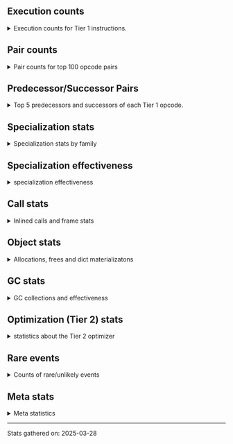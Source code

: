 ## Execution counts

<details>
<summary> Execution counts for Tier 1 instructions. </summary>


The "miss ratio" column shows the percentage of times the instruction
executed that it deoptimized. When this happens, the base unspecialized
instruction is not counted.

<table>
<thead>
<tr>
<th align="left">Name</th>
<th align="right">Base Count</th>
<th align="right">Head Count</th>
<th align="right">Change</th>
</tr>
</thead>
<tbody>
<tr>
<td align="left">FOR_ITER_GEN</td>
<td align="right">1,379,323</td>
<td align="right">2,019,577</td>
<td align="right">46.4%</td>
</tr>
<tr>
<td align="left">COPY</td>
<td align="right">5,694</td>
<td align="right">5,950</td>
<td align="right">4.5%</td>
</tr>
<tr>
<td align="left">TO_BOOL_BOOL</td>
<td align="right">14,539,896</td>
<td align="right">15,179,895</td>
<td align="right">4.4%</td>
</tr>
<tr>
<td align="left">JUMP_BACKWARD_JIT</td>
<td align="right">21,847,996</td>
<td align="right">22,487,996</td>
<td align="right">2.9%</td>
</tr>
<tr>
<td align="left">POP_JUMP_IF_FALSE</td>
<td align="right">41,288,977</td>
<td align="right">41,929,233</td>
<td align="right">1.6%</td>
</tr>
<tr>
<td align="left">END_FOR</td>
<td align="right">8,320</td>
<td align="right">8,448</td>
<td align="right">1.5%</td>
</tr>
<tr>
<td align="left">INTERPRETER_EXIT</td>
<td align="right">47,617,794</td>
<td align="right">46,977,540</td>
<td align="right">-1.3%</td>
</tr>
<tr>
<td align="left">JUMP_BACKWARD</td>
<td align="right">87</td>
<td align="right">88</td>
<td align="right">1.1%</td>
</tr>
<tr>
<td align="left">LOAD_CONST</td>
<td align="right">705</td>
<td align="right">707</td>
<td align="right">0.3%</td>
</tr>
<tr>
<td align="left">TO_BOOL_INT</td>
<td align="right">144,136</td>
<td align="right">144,263</td>
<td align="right">0.1%</td>
</tr>
<tr>
<td align="left">CALL</td>
<td align="right">5,159</td>
<td align="right">5,155</td>
<td align="right">-0.1%</td>
</tr>
<tr>
<td align="left">IS_OP</td>
<td align="right">2,207,374</td>
<td align="right">2,207,630</td>
<td align="right">0.0%</td>
</tr>
<tr>
<td align="left">POP_JUMP_IF_TRUE</td>
<td align="right">3,776,073</td>
<td align="right">3,776,201</td>
<td align="right">0.0%</td>
</tr>
<tr>
<td align="left">JUMP_FORWARD</td>
<td align="right">8,848,560</td>
<td align="right">8,848,816</td>
<td align="right">0.0%</td>
</tr>
<tr>
<td align="left">POP_ITER</td>
<td align="right">9,275,437</td>
<td align="right">9,275,693</td>
<td align="right">0.0%</td>
</tr>
<tr>
<td align="left">CALL_BUILTIN_O</td>
<td align="right">10,631,888</td>
<td align="right">10,631,634</td>
<td align="right">-0.0%</td>
</tr>
<tr>
<td align="left">POP_TOP</td>
<td align="right">47,418,029</td>
<td align="right">47,418,285</td>
<td align="right">0.0%</td>
</tr>
<tr>
<td align="left">LOAD_CONST_IMMORTAL</td>
<td align="right">69,196,561</td>
<td align="right">69,196,815</td>
<td align="right">0.0%</td>
</tr>
<tr>
<td align="left">FOR_ITER</td>
<td align="right">7,430,026</td>
<td align="right">7,430,030</td>
<td align="right">0.0%</td>
</tr>
<tr>
<td align="left">TO_BOOL</td>
<td align="right">13,112,794</td>
<td align="right">13,112,798</td>
<td align="right">0.0%</td>
</tr>
<tr>
<td align="left">LOAD_FAST</td>
<td align="right">119,846,306</td>
<td align="right">119,846,306</td>
<td align="right">0.0%</td>
</tr>
<tr>
<td align="left">RESUME_CHECK</td>
<td align="right">72,052,932</td>
<td align="right">72,052,932</td>
<td align="right">0.0%</td>
</tr>
<tr>
<td align="left">RETURN_VALUE</td>
<td align="right">47,138,422</td>
<td align="right">47,138,422</td>
<td align="right">0.0%</td>
</tr>
<tr>
<td align="left">YIELD_VALUE</td>
<td align="right">32,719,252</td>
<td align="right">32,719,252</td>
<td align="right">0.0%</td>
</tr>
<tr>
<td align="left">LOAD_GLOBAL_BUILTIN</td>
<td align="right">28,883,583</td>
<td align="right">28,883,583</td>
<td align="right">0.0%</td>
</tr>
<tr>
<td align="left">STORE_FAST</td>
<td align="right">25,873,113</td>
<td align="right">25,873,113</td>
<td align="right">0.0%</td>
</tr>
<tr>
<td align="left">BINARY_OP_ADD_UNICODE</td>
<td align="right">17,662,792</td>
<td align="right">17,662,792</td>
<td align="right">0.0%</td>
</tr>
<tr>
<td align="left">CALL_ISINSTANCE</td>
<td align="right">14,524,753</td>
<td align="right">14,524,753</td>
<td align="right">0.0%</td>
</tr>
<tr>
<td align="left">LOAD_ATTR_METHOD_NO_DICT</td>
<td align="right">14,210,955</td>
<td align="right">14,210,955</td>
<td align="right">0.0%</td>
</tr>
<tr>
<td align="left">CALL_METHOD_DESCRIPTOR_NOARGS</td>
<td align="right">14,126,087</td>
<td align="right">14,126,087</td>
<td align="right">0.0%</td>
</tr>
<tr>
<td align="left">LOAD_ATTR</td>
<td align="right">13,535,367</td>
<td align="right">13,535,367</td>
<td align="right">0.0%</td>
</tr>
<tr>
<td align="left">SEND_GEN</td>
<td align="right">13,079,038</td>
<td align="right">13,079,038</td>
<td align="right">0.0%</td>
</tr>
<tr>
<td align="left">JUMP_BACKWARD_NO_INTERRUPT</td>
<td align="right">13,070,988</td>
<td align="right">13,070,988</td>
<td align="right">0.0%</td>
</tr>
<tr>
<td align="left">LOAD_GLOBAL_MODULE</td>
<td align="right">12,183,521</td>
<td align="right">12,183,521</td>
<td align="right">0.0%</td>
</tr>
<tr>
<td align="left">PUSH_NULL</td>
<td align="right">12,161,975</td>
<td align="right">12,161,975</td>
<td align="right">0.0%</td>
</tr>
<tr>
<td align="left">LOAD_CONST_MORTAL</td>
<td align="right">11,116,247</td>
<td align="right">11,116,247</td>
<td align="right">0.0%</td>
</tr>
<tr>
<td align="left">TO_BOOL_NONE</td>
<td align="right">9,632,543</td>
<td align="right">9,632,543</td>
<td align="right">0.0%</td>
</tr>
<tr>
<td align="left">CALL_PY_EXACT_ARGS</td>
<td align="right">9,289,745</td>
<td align="right">9,289,745</td>
<td align="right">0.0%</td>
</tr>
<tr>
<td align="left">ENTER_EXECUTOR</td>
<td align="right">8,814,215</td>
<td align="right">8,814,215</td>
<td align="right">0.0%</td>
</tr>
<tr>
<td align="left">STORE_ATTR_INSTANCE_VALUE</td>
<td align="right">8,476,934</td>
<td align="right">8,476,934</td>
<td align="right">0.0%</td>
</tr>
<tr>
<td align="left">LOAD_ATTR_CLASS</td>
<td align="right">8,446,852</td>
<td align="right">8,446,852</td>
<td align="right">0.0%</td>
</tr>
<tr>
<td align="left">LOAD_SMALL_INT</td>
<td align="right">4,621,881</td>
<td align="right">4,621,881</td>
<td align="right">0.0%</td>
</tr>
<tr>
<td align="left">LOAD_FAST_LOAD_FAST</td>
<td align="right">3,289,441</td>
<td align="right">3,289,441</td>
<td align="right">0.0%</td>
</tr>
<tr>
<td align="left">CONTAINS_OP</td>
<td align="right">2,328,680</td>
<td align="right">2,328,680</td>
<td align="right">0.0%</td>
</tr>
<tr>
<td align="left">COMPARE_OP_STR</td>
<td align="right">1,466,575</td>
<td align="right">1,466,575</td>
<td align="right">0.0%</td>
</tr>
<tr>
<td align="left">STORE_ATTR</td>
<td align="right">1,312,040</td>
<td align="right">1,312,040</td>
<td align="right">0.0%</td>
</tr>
<tr>
<td align="left">LOAD_DEREF</td>
<td align="right">1,305,987</td>
<td align="right">1,305,987</td>
<td align="right">0.0%</td>
</tr>
<tr>
<td align="left">GET_ITER</td>
<td align="right">1,287,591</td>
<td align="right">1,287,591</td>
<td align="right">0.0%</td>
</tr>
<tr>
<td align="left">TO_BOOL_STR</td>
<td align="right">1,242,836</td>
<td align="right">1,242,836</td>
<td align="right">0.0%</td>
</tr>
<tr>
<td align="left">NOP</td>
<td align="right">819,828</td>
<td align="right">819,828</td>
<td align="right">0.0%</td>
</tr>
<tr>
<td align="left">CALL_NON_PY_GENERAL</td>
<td align="right">777,822</td>
<td align="right">777,822</td>
<td align="right">0.0%</td>
</tr>
<tr>
<td align="left">BINARY_OP_SUBSCR_DICT</td>
<td align="right">773,660</td>
<td align="right">773,660</td>
<td align="right">0.0%</td>
</tr>
<tr>
<td align="left">CALL_BUILTIN_CLASS</td>
<td align="right">739,613</td>
<td align="right">739,613</td>
<td align="right">0.0%</td>
</tr>
<tr>
<td align="left">POP_JUMP_IF_NOT_NONE</td>
<td align="right">730,320</td>
<td align="right">730,320</td>
<td align="right">0.0%</td>
</tr>
<tr>
<td align="left">BINARY_OP</td>
<td align="right">708,852</td>
<td align="right">708,852</td>
<td align="right">0.0%</td>
</tr>
<tr>
<td align="left">CALL_KW_NON_PY</td>
<td align="right">692,594</td>
<td align="right">692,594</td>
<td align="right">0.0%</td>
</tr>
<tr>
<td align="left">TO_BOOL_LIST</td>
<td align="right">691,763</td>
<td align="right">691,763</td>
<td align="right">0.0%</td>
</tr>
<tr>
<td align="left">FOR_ITER_RANGE</td>
<td align="right">668,584</td>
<td align="right">668,584</td>
<td align="right">0.0%</td>
</tr>
<tr>
<td align="left">BUILD_TUPLE</td>
<td align="right">601,351</td>
<td align="right">601,351</td>
<td align="right">0.0%</td>
</tr>
<tr>
<td align="left">FOR_ITER_LIST</td>
<td align="right">576,890</td>
<td align="right">576,890</td>
<td align="right">0.0%</td>
</tr>
<tr>
<td align="left">EXTENDED_ARG</td>
<td align="right">550,346</td>
<td align="right">550,346</td>
<td align="right">0.0%</td>
</tr>
<tr>
<td align="left">CALL_KW_PY</td>
<td align="right">419,277</td>
<td align="right">419,277</td>
<td align="right">0.0%</td>
</tr>
<tr>
<td align="left">CONTAINS_OP_DICT</td>
<td align="right">350,657</td>
<td align="right">350,657</td>
<td align="right">0.0%</td>
</tr>
<tr>
<td align="left">STORE_FAST_STORE_FAST</td>
<td align="right">156,026</td>
<td align="right">156,026</td>
<td align="right">0.0%</td>
</tr>
<tr>
<td align="left">UNPACK_SEQUENCE_TWO_TUPLE</td>
<td align="right">155,478</td>
<td align="right">155,478</td>
<td align="right">0.0%</td>
</tr>
<tr>
<td align="left">CALL_LEN</td>
<td align="right">152,655</td>
<td align="right">152,655</td>
<td align="right">0.0%</td>
</tr>
<tr>
<td align="left">FORMAT_SIMPLE</td>
<td align="right">132,512</td>
<td align="right">132,512</td>
<td align="right">0.0%</td>
</tr>
<tr>
<td align="left">CONVERT_VALUE</td>
<td align="right">132,512</td>
<td align="right">132,512</td>
<td align="right">0.0%</td>
</tr>
<tr>
<td align="left">CALL_BUILTIN_FAST</td>
<td align="right">111,548</td>
<td align="right">111,548</td>
<td align="right">0.0%</td>
</tr>
<tr>
<td align="left">COPY_FREE_VARS</td>
<td align="right">104,236</td>
<td align="right">104,236</td>
<td align="right">0.0%</td>
</tr>
<tr>
<td align="left">STORE_SUBSCR_DICT</td>
<td align="right">87,828</td>
<td align="right">87,828</td>
<td align="right">0.0%</td>
</tr>
<tr>
<td align="left">NOT_TAKEN</td>
<td align="right">80,514</td>
<td align="right">80,514</td>
<td align="right">0.0%</td>
</tr>
<tr>
<td align="left">BUILD_STRING</td>
<td align="right">66,384</td>
<td align="right">66,384</td>
<td align="right">0.0%</td>
</tr>
<tr>
<td align="left">LOAD_ATTR_INSTANCE_VALUE</td>
<td align="right">61,425</td>
<td align="right">61,425</td>
<td align="right">0.0%</td>
</tr>
<tr>
<td align="left">LOAD_ATTR_METHOD_WITH_VALUES</td>
<td align="right">38,178</td>
<td align="right">38,178</td>
<td align="right">0.0%</td>
</tr>
<tr>
<td align="left">RETURN_GENERATOR</td>
<td align="right">35,084</td>
<td align="right">35,084</td>
<td align="right">0.0%</td>
</tr>
<tr>
<td align="left">LOAD_ATTR_MODULE</td>
<td align="right">25,671</td>
<td align="right">25,671</td>
<td align="right">0.0%</td>
</tr>
<tr>
<td align="left">GET_YIELD_FROM_ITER</td>
<td align="right">22,912</td>
<td align="right">22,912</td>
<td align="right">0.0%</td>
</tr>
<tr>
<td align="left">END_SEND</td>
<td align="right">22,656</td>
<td align="right">22,656</td>
<td align="right">0.0%</td>
</tr>
<tr>
<td align="left">LOAD_ATTR_METHOD_LAZY_DICT</td>
<td align="right">18,684</td>
<td align="right">18,684</td>
<td align="right">0.0%</td>
</tr>
<tr>
<td align="left">CALL_METHOD_DESCRIPTOR_O</td>
<td align="right">18,490</td>
<td align="right">18,490</td>
<td align="right">0.0%</td>
</tr>
<tr>
<td align="left">MAKE_CELL</td>
<td align="right">17,818</td>
<td align="right">17,818</td>
<td align="right">0.0%</td>
</tr>
<tr>
<td align="left">CALL_METHOD_DESCRIPTOR_FAST</td>
<td align="right">17,160</td>
<td align="right">17,160</td>
<td align="right">0.0%</td>
</tr>
<tr>
<td align="left">SEND</td>
<td align="right">14,900</td>
<td align="right">14,900</td>
<td align="right">0.0%</td>
</tr>
<tr>
<td align="left">CALL_METHOD_DESCRIPTOR_FAST_WITH_KEYWORDS</td>
<td align="right">13,132</td>
<td align="right">13,132</td>
<td align="right">0.0%</td>
</tr>
<tr>
<td align="left">CALL_PY_GENERAL</td>
<td align="right">12,841</td>
<td align="right">12,841</td>
<td align="right">0.0%</td>
</tr>
<tr>
<td align="left">STORE_DEREF</td>
<td align="right">11,789</td>
<td align="right">11,789</td>
<td align="right">0.0%</td>
</tr>
<tr>
<td align="left">LIST_APPEND</td>
<td align="right">11,606</td>
<td align="right">11,606</td>
<td align="right">0.0%</td>
</tr>
<tr>
<td align="left">SWAP</td>
<td align="right">11,468</td>
<td align="right">11,468</td>
<td align="right">0.0%</td>
</tr>
<tr>
<td align="left">CALL_LIST_APPEND</td>
<td align="right">11,276</td>
<td align="right">11,276</td>
<td align="right">0.0%</td>
</tr>
<tr>
<td align="left">EXIT_INIT_CHECK</td>
<td align="right">11,142</td>
<td align="right">11,142</td>
<td align="right">0.0%</td>
</tr>
<tr>
<td align="left">CALL_ALLOC_AND_ENTER_INIT</td>
<td align="right">11,142</td>
<td align="right">11,142</td>
<td align="right">0.0%</td>
</tr>
<tr>
<td align="left">MAKE_FUNCTION</td>
<td align="right">11,064</td>
<td align="right">11,064</td>
<td align="right">0.0%</td>
</tr>
<tr>
<td align="left">BUILD_LIST</td>
<td align="right">10,902</td>
<td align="right">10,902</td>
<td align="right">0.0%</td>
</tr>
<tr>
<td align="left">STORE_NAME</td>
<td align="right">10,404</td>
<td align="right">10,404</td>
<td align="right">0.0%</td>
</tr>
<tr>
<td align="left">SET_FUNCTION_ATTRIBUTE</td>
<td align="right">9,625</td>
<td align="right">9,625</td>
<td align="right">0.0%</td>
</tr>
<tr>
<td align="left">BUILD_MAP</td>
<td align="right">8,596</td>
<td align="right">8,596</td>
<td align="right">0.0%</td>
</tr>
<tr>
<td align="left">BINARY_SLICE</td>
<td align="right">7,701</td>
<td align="right">7,701</td>
<td align="right">0.0%</td>
</tr>
<tr>
<td align="left">CALL_STR_1</td>
<td align="right">7,431</td>
<td align="right">7,431</td>
<td align="right">0.0%</td>
</tr>
<tr>
<td align="left">CALL_FUNCTION_EX</td>
<td align="right">7,180</td>
<td align="right">7,180</td>
<td align="right">0.0%</td>
</tr>
<tr>
<td align="left">CALL_BUILTIN_FAST_WITH_KEYWORDS</td>
<td align="right">7,083</td>
<td align="right">7,083</td>
<td align="right">0.0%</td>
</tr>
<tr>
<td align="left">LOAD_SPECIAL</td>
<td align="right">6,216</td>
<td align="right">6,216</td>
<td align="right">0.0%</td>
</tr>
<tr>
<td align="left">DICT_MERGE</td>
<td align="right">5,388</td>
<td align="right">5,388</td>
<td align="right">0.0%</td>
</tr>
<tr>
<td align="left">LOAD_GLOBAL</td>
<td align="right">5,325</td>
<td align="right">5,325</td>
<td align="right">0.0%</td>
</tr>
<tr>
<td align="left">DELETE_ATTR</td>
<td align="right">4,608</td>
<td align="right">4,608</td>
<td align="right">0.0%</td>
</tr>
<tr>
<td align="left">LOAD_FAST_AND_CLEAR</td>
<td align="right">2,844</td>
<td align="right">2,844</td>
<td align="right">0.0%</td>
</tr>
<tr>
<td align="left">LOAD_LOCALS</td>
<td align="right">2,568</td>
<td align="right">2,568</td>
<td align="right">0.0%</td>
</tr>
<tr>
<td align="left">STORE_FAST_LOAD_FAST</td>
<td align="right">2,136</td>
<td align="right">2,136</td>
<td align="right">0.0%</td>
</tr>
<tr>
<td align="left">BINARY_OP_SUBSCR_STR_INT</td>
<td align="right">2,080</td>
<td align="right">2,080</td>
<td align="right">0.0%</td>
</tr>
<tr>
<td align="left">BINARY_OP_MULTIPLY_FLOAT</td>
<td align="right">2,076</td>
<td align="right">2,076</td>
<td align="right">0.0%</td>
</tr>
<tr>
<td align="left">COMPARE_OP</td>
<td align="right">1,847</td>
<td align="right">1,847</td>
<td align="right">0.0%</td>
</tr>
<tr>
<td align="left">CHECK_EXC_MATCH</td>
<td align="right">1,837</td>
<td align="right">1,837</td>
<td align="right">0.0%</td>
</tr>
<tr>
<td align="left">POP_EXCEPT</td>
<td align="right">1,837</td>
<td align="right">1,837</td>
<td align="right">0.0%</td>
</tr>
<tr>
<td align="left">PUSH_EXC_INFO</td>
<td align="right">1,837</td>
<td align="right">1,837</td>
<td align="right">0.0%</td>
</tr>
<tr>
<td align="left">CALL_INTRINSIC_1</td>
<td align="right">1,796</td>
<td align="right">1,796</td>
<td align="right">0.0%</td>
</tr>
<tr>
<td align="left">POP_JUMP_IF_NONE</td>
<td align="right">1,734</td>
<td align="right">1,734</td>
<td align="right">0.0%</td>
</tr>
<tr>
<td align="left">FOR_ITER_TUPLE</td>
<td align="right">1,632</td>
<td align="right">1,632</td>
<td align="right">0.0%</td>
</tr>
<tr>
<td align="left">COMPARE_OP_INT</td>
<td align="right">1,583</td>
<td align="right">1,583</td>
<td align="right">0.0%</td>
</tr>
<tr>
<td align="left">BINARY_OP_SUBSCR_TUPLE_INT</td>
<td align="right">1,565</td>
<td align="right">1,565</td>
<td align="right">0.0%</td>
</tr>
<tr>
<td align="left">LIST_EXTEND</td>
<td align="right">1,544</td>
<td align="right">1,544</td>
<td align="right">0.0%</td>
</tr>
<tr>
<td align="left">CALL_TYPE_1</td>
<td align="right">1,544</td>
<td align="right">1,544</td>
<td align="right">0.0%</td>
</tr>
<tr>
<td align="left">LOAD_ATTR_CLASS_WITH_METACLASS_CHECK</td>
<td align="right">1,532</td>
<td align="right">1,532</td>
<td align="right">0.0%</td>
</tr>
<tr>
<td align="left">LOAD_NAME</td>
<td align="right">1,356</td>
<td align="right">1,356</td>
<td align="right">0.0%</td>
</tr>
<tr>
<td align="left">LOAD_BUILD_CLASS</td>
<td align="right">1,304</td>
<td align="right">1,304</td>
<td align="right">0.0%</td>
</tr>
<tr>
<td align="left">LOAD_FROM_DICT_OR_DEREF</td>
<td align="right">1,280</td>
<td align="right">1,280</td>
<td align="right">0.0%</td>
</tr>
<tr>
<td align="left">LOAD_SUPER_ATTR_ATTR</td>
<td align="right">1,280</td>
<td align="right">1,280</td>
<td align="right">0.0%</td>
</tr>
<tr>
<td align="left">JUMP_BACKWARD_NO_JIT</td>
<td align="right">384</td>
<td align="right">384</td>
<td align="right">0.0%</td>
</tr>
<tr>
<td align="left">CALL_KW</td>
<td align="right">373</td>
<td align="right">373</td>
<td align="right">0.0%</td>
</tr>
<tr>
<td align="left">LOAD_FAST_CHECK</td>
<td align="right">285</td>
<td align="right">285</td>
<td align="right">0.0%</td>
</tr>
<tr>
<td align="left">LOAD_ATTR_PROPERTY</td>
<td align="right">272</td>
<td align="right">272</td>
<td align="right">0.0%</td>
</tr>
<tr>
<td align="left">RERAISE</td>
<td align="right">268</td>
<td align="right">268</td>
<td align="right">0.0%</td>
</tr>
<tr>
<td align="left">BINARY_OP_INPLACE_ADD_UNICODE</td>
<td align="right">260</td>
<td align="right">260</td>
<td align="right">0.0%</td>
</tr>
<tr>
<td align="left">UNPACK_SEQUENCE_TUPLE</td>
<td align="right">260</td>
<td align="right">260</td>
<td align="right">0.0%</td>
</tr>
<tr>
<td align="left">LOAD_ATTR_NONDESCRIPTOR_WITH_VALUES</td>
<td align="right">256</td>
<td align="right">256</td>
<td align="right">0.0%</td>
</tr>
<tr>
<td align="left">CLEANUP_THROW</td>
<td align="right">256</td>
<td align="right">256</td>
<td align="right">0.0%</td>
</tr>
<tr>
<td align="left">BINARY_OP_SUBTRACT_FLOAT</td>
<td align="right">252</td>
<td align="right">252</td>
<td align="right">0.0%</td>
</tr>
<tr>
<td align="left">RESUME</td>
<td align="right">247</td>
<td align="right">247</td>
<td align="right">0.0%</td>
</tr>
<tr>
<td align="left">UNPACK_SEQUENCE</td>
<td align="right">224</td>
<td align="right">224</td>
<td align="right">0.0%</td>
</tr>
<tr>
<td align="left">STORE_SUBSCR</td>
<td align="right">160</td>
<td align="right">160</td>
<td align="right">0.0%</td>
</tr>
<tr>
<td align="left">DELETE_SUBSCR</td>
<td align="right">132</td>
<td align="right">132</td>
<td align="right">0.0%</td>
</tr>
<tr>
<td align="left">BINARY_OP_MULTIPLY_INT</td>
<td align="right">63</td>
<td align="right">63</td>
<td align="right">0.0%</td>
</tr>
<tr>
<td align="left">LOAD_ATTR_SLOT</td>
<td align="right">56</td>
<td align="right">56</td>
<td align="right">0.0%</td>
</tr>
<tr>
<td align="left">CONTAINS_OP_SET</td>
<td align="right">20</td>
<td align="right">20</td>
<td align="right">0.0%</td>
</tr>
<tr>
<td align="left">LOAD_SUPER_ATTR_METHOD</td>
<td align="right">16</td>
<td align="right">16</td>
<td align="right">0.0%</td>
</tr>
<tr>
<td align="left">RAISE_VARARGS</td>
<td align="right">12</td>
<td align="right">12</td>
<td align="right">0.0%</td>
</tr>
<tr>
<td align="left">BINARY_OP_EXTEND</td>
<td align="right">12</td>
<td align="right">12</td>
<td align="right">0.0%</td>
</tr>
<tr>
<td align="left">BINARY_OP_SUBSCR_GETITEM</td>
<td align="right">12</td>
<td align="right">12</td>
<td align="right">0.0%</td>
</tr>
<tr>
<td align="left">STORE_GLOBAL</td>
<td align="right">8</td>
<td align="right">8</td>
<td align="right">0.0%</td>
</tr>
<tr>
<td align="left">BINARY_OP_ADD_INT</td>
<td align="right">8</td>
<td align="right">8</td>
<td align="right">0.0%</td>
</tr>
<tr>
<td align="left">BINARY_OP_SUBSCR_LIST_INT</td>
<td align="right">8</td>
<td align="right">8</td>
<td align="right">0.0%</td>
</tr>
<tr>
<td align="left">CALL_BOUND_METHOD_EXACT_ARGS</td>
<td align="right">8</td>
<td align="right">8</td>
<td align="right">0.0%</td>
</tr>
<tr>
<td align="left">LOAD_SUPER_ATTR</td>
<td align="right">4</td>
<td align="right">4</td>
<td align="right">0.0%</td>
</tr>
<tr>
<td align="left">IMPORT_NAME</td>
<td align="right">4</td>
<td align="right">4</td>
<td align="right">0.0%</td>
</tr>
<tr>
<td align="left">CALL_TUPLE_1</td>
<td align="right">4</td>
<td align="right">4</td>
<td align="right">0.0%</td>
</tr>
<tr>
<td align="left">COMPARE_OP_FLOAT</td>
<td align="right">4</td>
<td align="right">4</td>
<td align="right">0.0%</td>
</tr>
<tr>
<td align="left">STORE_ATTR_SLOT</td>
<td align="right">4</td>
<td align="right">4</td>
<td align="right">0.0%</td>
</tr>
<tr>
<td align="left">LOAD_COMMON_CONSTANT</td>
<td align="right"></td>
<td align="right">256</td>
<td align="right"></td>
</tr>
</tbody>
</table>


</details>

## Pair counts

<details>
<summary> Pair counts for top 100 opcode pairs </summary>


Pairs of specialized operations that deoptimize and are then followed by
the corresponding unspecialized instruction are not counted as pairs.

Not included in comparative output.


</details>

## Predecessor/Successor Pairs

<details>
<summary> Top 5 predecessors and successors of each Tier 1 opcode. </summary>


This does not include the unspecialized instructions that occur after a
specialized instruction deoptimizes.

Not included in comparative output.


</details>

## Specialization stats

<details>
<summary> Specialization stats by family </summary>

### BINARY_OP

<details>
<summary> specialization stats for BINARY_OP family </summary>

<table>
<thead>
<tr>
<th align="left">Kind</th>
<th align="right">Base Count</th>
<th align="right">Base Ratio</th>
<th align="right">Head Count</th>
<th align="right">Head Ratio</th>
<th align="right">Change</th>
</tr>
</thead>
<tbody>
<tr>
<td align="left">
deferred
<details>
<summary>ⓘ</summary>

Lists the number of "deferred" (i.e. not specialized) instructions executed.
</details>
</td>
<td align="right">707,776</td>
<td align="right">2.0%</td>
<td align="right">707,776</td>
<td align="right">2.0%</td>
<td align="right">0.0%</td>
</tr>
<tr>
<td align="left">
hit
<details>
<summary>ⓘ</summary>

Specialized instructions that complete.
</details>
</td>
<td align="right">34,678,022</td>
<td align="right">98.0%</td>
<td align="right">34,678,022</td>
<td align="right">98.0%</td>
<td align="right">0.0%</td>
</tr>
</tbody>
</table>

<table>
<thead>
<tr>
<th align="left">Success</th>
<th align="right">Base Count</th>
<th align="right">Base Ratio</th>
<th align="right">Head Count</th>
<th align="right">Head Ratio</th>
<th align="right">Change</th>
</tr>
</thead>
<tbody>
<tr>
<td align="left">Success</td>
<td align="right">319</td>
<td align="right">29.6%</td>
<td align="right">319</td>
<td align="right">29.6%</td>
<td align="right">0.0%</td>
</tr>
<tr>
<td align="left">Failure</td>
<td align="right">757</td>
<td align="right">70.4%</td>
<td align="right">757</td>
<td align="right">70.4%</td>
<td align="right">0.0%</td>
</tr>
</tbody>
</table>

<table>
<thead>
<tr>
<th align="left">Failure kind</th>
<th align="right">Base Count</th>
<th align="right">Base Ratio</th>
<th align="right">Head Count</th>
<th align="right">Head Ratio</th>
<th align="right">Change</th>
</tr>
</thead>
<tbody>
<tr>
<td align="left">remainder</td>
<td align="right">357</td>
<td align="right">47.2%</td>
<td align="right">357</td>
<td align="right">47.2%</td>
<td align="right">0.0%</td>
</tr>
<tr>
<td align="left">subscr string slice</td>
<td align="right">199</td>
<td align="right">26.3%</td>
<td align="right">199</td>
<td align="right">26.3%</td>
<td align="right">0.0%</td>
</tr>
<tr>
<td align="left">subscr</td>
<td align="right">113</td>
<td align="right">14.9%</td>
<td align="right">113</td>
<td align="right">14.9%</td>
<td align="right">0.0%</td>
</tr>
<tr>
<td align="left">add different types</td>
<td align="right">88</td>
<td align="right">11.6%</td>
<td align="right">88</td>
<td align="right">11.6%</td>
<td align="right">0.0%</td>
</tr>
</tbody>
</table>


</details>

### BINARY_SLICE

<details>
<summary> specialization stats for BINARY_SLICE family </summary>

<table>
<thead>
<tr>
<th align="left">Kind</th>
<th align="right">Base Count</th>
<th align="right">Base Ratio</th>
<th align="right">Head Count</th>
<th align="right">Head Ratio</th>
<th align="right">Change</th>
</tr>
</thead>
<tbody>
<tr>
<td align="left">
deferred
<details>
<summary>ⓘ</summary>

Lists the number of "deferred" (i.e. not specialized) instructions executed.
</details>
</td>
<td align="right">7,701</td>
<td align="right">100.0%</td>
<td align="right">7,701</td>
<td align="right">100.0%</td>
<td align="right">0.0%</td>
</tr>
</tbody>
</table>


</details>

### CALL

<details>
<summary> specialization stats for CALL family </summary>

<table>
<thead>
<tr>
<th align="left">Kind</th>
<th align="right">Base Count</th>
<th align="right">Base Ratio</th>
<th align="right">Head Count</th>
<th align="right">Head Ratio</th>
<th align="right">Change</th>
</tr>
</thead>
<tbody>
<tr>
<td align="left">
deferred
<details>
<summary>ⓘ</summary>

Lists the number of "deferred" (i.e. not specialized) instructions executed.
</details>
</td>
<td align="right">8,881</td>
<td align="right">0.0%</td>
<td align="right">8,879</td>
<td align="right">0.0%</td>
<td align="right">-0.0%</td>
</tr>
<tr>
<td align="left">
hit
<details>
<summary>ⓘ</summary>

Specialized instructions that complete.
</details>
</td>
<td align="right">133,681,515</td>
<td align="right">100.0%</td>
<td align="right">133,681,261</td>
<td align="right">100.0%</td>
<td align="right">-0.0%</td>
</tr>
<tr>
<td align="left">
miss
<details>
<summary>ⓘ</summary>

Specialized instructions that deopt.
</details>
</td>
<td align="right">8,324</td>
<td align="right">0.0%</td>
<td align="right">8,324</td>
<td align="right">0.0%</td>
<td align="right">0.0%</td>
</tr>
</tbody>
</table>

<table>
<thead>
<tr>
<th align="left">Success</th>
<th align="right">Base Count</th>
<th align="right">Base Ratio</th>
<th align="right">Head Count</th>
<th align="right">Head Ratio</th>
<th align="right">Change</th>
</tr>
</thead>
<tbody>
<tr>
<td align="left">Success</td>
<td align="right">4,602</td>
<td align="right">100.0%</td>
<td align="right">4,600</td>
<td align="right">100.0%</td>
<td align="right">-0.0%</td>
</tr>
<tr>
<td align="left">Failure</td>
<td align="right">0</td>
<td align="right">0.0%</td>
<td align="right">0</td>
<td align="right">0.0%</td>
<td align="right"></td>
</tr>
</tbody>
</table>


</details>

### CALL_KW

<details>
<summary> specialization stats for CALL_KW family </summary>

<table>
<thead>
<tr>
<th align="left">Kind</th>
<th align="right">Base Count</th>
<th align="right">Base Ratio</th>
<th align="right">Head Count</th>
<th align="right">Head Ratio</th>
<th align="right">Change</th>
</tr>
</thead>
<tbody>
<tr>
<td align="left">
deferred
<details>
<summary>ⓘ</summary>

Lists the number of "deferred" (i.e. not specialized) instructions executed.
</details>
</td>
<td align="right">48</td>
<td align="right">12.9%</td>
<td align="right">48</td>
<td align="right">12.9%</td>
<td align="right">0.0%</td>
</tr>
</tbody>
</table>

<table>
<thead>
<tr>
<th align="left">Success</th>
<th align="right">Base Count</th>
<th align="right">Base Ratio</th>
<th align="right">Head Count</th>
<th align="right">Head Ratio</th>
<th align="right">Change</th>
</tr>
</thead>
<tbody>
<tr>
<td align="left">Success</td>
<td align="right">325</td>
<td align="right">100.0%</td>
<td align="right">325</td>
<td align="right">100.0%</td>
<td align="right">0.0%</td>
</tr>
<tr>
<td align="left">Failure</td>
<td align="right">0</td>
<td align="right">0.0%</td>
<td align="right">0</td>
<td align="right">0.0%</td>
<td align="right"></td>
</tr>
</tbody>
</table>


</details>

### COMPARE_OP

<details>
<summary> specialization stats for COMPARE_OP family </summary>

<table>
<thead>
<tr>
<th align="left">Kind</th>
<th align="right">Base Count</th>
<th align="right">Base Ratio</th>
<th align="right">Head Count</th>
<th align="right">Head Ratio</th>
<th align="right">Change</th>
</tr>
</thead>
<tbody>
<tr>
<td align="left">
deferred
<details>
<summary>ⓘ</summary>

Lists the number of "deferred" (i.e. not specialized) instructions executed.
</details>
</td>
<td align="right">1,408</td>
<td align="right">0.1%</td>
<td align="right">1,408</td>
<td align="right">0.1%</td>
<td align="right">0.0%</td>
</tr>
<tr>
<td align="left">
hit
<details>
<summary>ⓘ</summary>

Specialized instructions that complete.
</details>
</td>
<td align="right">1,468,099</td>
<td align="right">99.9%</td>
<td align="right">1,468,099</td>
<td align="right">99.9%</td>
<td align="right">0.0%</td>
</tr>
<tr>
<td align="left">
miss
<details>
<summary>ⓘ</summary>

Specialized instructions that deopt.
</details>
</td>
<td align="right">63</td>
<td align="right">0.0%</td>
<td align="right">63</td>
<td align="right">0.0%</td>
<td align="right">0.0%</td>
</tr>
</tbody>
</table>

<table>
<thead>
<tr>
<th align="left">Success</th>
<th align="right">Base Count</th>
<th align="right">Base Ratio</th>
<th align="right">Head Count</th>
<th align="right">Head Ratio</th>
<th align="right">Change</th>
</tr>
</thead>
<tbody>
<tr>
<td align="left">Success</td>
<td align="right">264</td>
<td align="right">60.1%</td>
<td align="right">264</td>
<td align="right">60.1%</td>
<td align="right">0.0%</td>
</tr>
<tr>
<td align="left">Failure</td>
<td align="right">175</td>
<td align="right">39.9%</td>
<td align="right">175</td>
<td align="right">39.9%</td>
<td align="right">0.0%</td>
</tr>
</tbody>
</table>

<table>
<thead>
<tr>
<th align="left">Failure kind</th>
<th align="right">Base Count</th>
<th align="right">Base Ratio</th>
<th align="right">Head Count</th>
<th align="right">Head Ratio</th>
<th align="right">Change</th>
</tr>
</thead>
<tbody>
<tr>
<td align="left">different types</td>
<td align="right">112</td>
<td align="right">64.0%</td>
<td align="right">112</td>
<td align="right">64.0%</td>
<td align="right">0.0%</td>
</tr>
<tr>
<td align="left">bytes</td>
<td align="right">42</td>
<td align="right">24.0%</td>
<td align="right">42</td>
<td align="right">24.0%</td>
<td align="right">0.0%</td>
</tr>
<tr>
<td align="left">list</td>
<td align="right">21</td>
<td align="right">12.0%</td>
<td align="right">21</td>
<td align="right">12.0%</td>
<td align="right">0.0%</td>
</tr>
</tbody>
</table>


</details>

### CONTAINS_OP

<details>
<summary> specialization stats for CONTAINS_OP family </summary>

<table>
<thead>
<tr>
<th align="left">Kind</th>
<th align="right">Base Count</th>
<th align="right">Base Ratio</th>
<th align="right">Head Count</th>
<th align="right">Head Ratio</th>
<th align="right">Change</th>
</tr>
</thead>
<tbody>
<tr>
<td align="left">
deferred
<details>
<summary>ⓘ</summary>

Lists the number of "deferred" (i.e. not specialized) instructions executed.
</details>
</td>
<td align="right">2,326,772</td>
<td align="right">20.2%</td>
<td align="right">2,326,772</td>
<td align="right">20.2%</td>
<td align="right">0.0%</td>
</tr>
<tr>
<td align="left">
hit
<details>
<summary>ⓘ</summary>

Specialized instructions that complete.
</details>
</td>
<td align="right">9,199,768</td>
<td align="right">79.8%</td>
<td align="right">9,199,768</td>
<td align="right">79.8%</td>
<td align="right">0.0%</td>
</tr>
</tbody>
</table>

<table>
<thead>
<tr>
<th align="left">Success</th>
<th align="right">Base Count</th>
<th align="right">Base Ratio</th>
<th align="right">Head Count</th>
<th align="right">Head Ratio</th>
<th align="right">Change</th>
</tr>
</thead>
<tbody>
<tr>
<td align="left">Success</td>
<td align="right">8</td>
<td align="right">0.4%</td>
<td align="right">8</td>
<td align="right">0.4%</td>
<td align="right">0.0%</td>
</tr>
<tr>
<td align="left">Failure</td>
<td align="right">1,900</td>
<td align="right">99.6%</td>
<td align="right">1,900</td>
<td align="right">99.6%</td>
<td align="right">0.0%</td>
</tr>
</tbody>
</table>

<table>
<thead>
<tr>
<th align="left">Failure kind</th>
<th align="right">Base Count</th>
<th align="right">Base Ratio</th>
<th align="right">Head Count</th>
<th align="right">Head Ratio</th>
<th align="right">Change</th>
</tr>
</thead>
<tbody>
<tr>
<td align="left">str</td>
<td align="right">1,679</td>
<td align="right">88.4%</td>
<td align="right">1,679</td>
<td align="right">88.4%</td>
<td align="right">0.0%</td>
</tr>
<tr>
<td align="left">tuple</td>
<td align="right">112</td>
<td align="right">5.9%</td>
<td align="right">112</td>
<td align="right">5.9%</td>
<td align="right">0.0%</td>
</tr>
<tr>
<td align="left">other</td>
<td align="right">109</td>
<td align="right">5.7%</td>
<td align="right">109</td>
<td align="right">5.7%</td>
<td align="right">0.0%</td>
</tr>
</tbody>
</table>


</details>

### FOR_ITER

<details>
<summary> specialization stats for FOR_ITER family </summary>

<table>
<thead>
<tr>
<th align="left">Kind</th>
<th align="right">Base Count</th>
<th align="right">Base Ratio</th>
<th align="right">Head Count</th>
<th align="right">Head Ratio</th>
<th align="right">Change</th>
</tr>
</thead>
<tbody>
<tr>
<td align="left">
hit
<details>
<summary>ⓘ</summary>

Specialized instructions that complete.
</details>
</td>
<td align="right">2,626,173</td>
<td align="right">26.1%</td>
<td align="right">3,266,427</td>
<td align="right">30.5%</td>
<td align="right">24.4%</td>
</tr>
<tr>
<td align="left">
deferred
<details>
<summary>ⓘ</summary>

Lists the number of "deferred" (i.e. not specialized) instructions executed.
</details>
</td>
<td align="right">7,427,613</td>
<td align="right">73.9%</td>
<td align="right">7,427,615</td>
<td align="right">69.4%</td>
<td align="right">0.0%</td>
</tr>
<tr>
<td align="left">
miss
<details>
<summary>ⓘ</summary>

Specialized instructions that deopt.
</details>
</td>
<td align="right">256</td>
<td align="right">0.0%</td>
<td align="right">256</td>
<td align="right">0.0%</td>
<td align="right">0.0%</td>
</tr>
</tbody>
</table>

<table>
<thead>
<tr>
<th align="left">Success</th>
<th align="right">Base Count</th>
<th align="right">Base Ratio</th>
<th align="right">Head Count</th>
<th align="right">Head Ratio</th>
<th align="right">Change</th>
</tr>
</thead>
<tbody>
<tr>
<td align="left">Success</td>
<td align="right">128</td>
<td align="right">5.3%</td>
<td align="right">130</td>
<td align="right">5.4%</td>
<td align="right">1.6%</td>
</tr>
<tr>
<td align="left">Failure</td>
<td align="right">2,285</td>
<td align="right">94.7%</td>
<td align="right">2,285</td>
<td align="right">94.6%</td>
<td align="right">0.0%</td>
</tr>
</tbody>
</table>

<table>
<thead>
<tr>
<th align="left">Failure kind</th>
<th align="right">Base Count</th>
<th align="right">Base Ratio</th>
<th align="right">Head Count</th>
<th align="right">Head Ratio</th>
<th align="right">Change</th>
</tr>
</thead>
<tbody>
<tr>
<td align="left">other</td>
<td align="right">1,478</td>
<td align="right">64.7%</td>
<td align="right">1,478</td>
<td align="right">64.7%</td>
<td align="right">0.0%</td>
</tr>
<tr>
<td align="left">seq iter</td>
<td align="right">683</td>
<td align="right">29.9%</td>
<td align="right">683</td>
<td align="right">29.9%</td>
<td align="right">0.0%</td>
</tr>
<tr>
<td align="left">itertools</td>
<td align="right">96</td>
<td align="right">4.2%</td>
<td align="right">96</td>
<td align="right">4.2%</td>
<td align="right">0.0%</td>
</tr>
<tr>
<td align="left">dict items</td>
<td align="right">23</td>
<td align="right">1.0%</td>
<td align="right">23</td>
<td align="right">1.0%</td>
<td align="right">0.0%</td>
</tr>
<tr>
<td align="left">dict values</td>
<td align="right">4</td>
<td align="right">0.2%</td>
<td align="right">4</td>
<td align="right">0.2%</td>
<td align="right">0.0%</td>
</tr>
<tr>
<td align="left">ascii string</td>
<td align="right">1</td>
<td align="right">0.0%</td>
<td align="right">1</td>
<td align="right">0.0%</td>
<td align="right">0.0%</td>
</tr>
</tbody>
</table>


</details>

### LOAD_ATTR

<details>
<summary> specialization stats for LOAD_ATTR family </summary>

<table>
<thead>
<tr>
<th align="left">Kind</th>
<th align="right">Base Count</th>
<th align="right">Base Ratio</th>
<th align="right">Head Count</th>
<th align="right">Head Ratio</th>
<th align="right">Change</th>
</tr>
</thead>
<tbody>
<tr>
<td align="left">
deferred
<details>
<summary>ⓘ</summary>

Lists the number of "deferred" (i.e. not specialized) instructions executed.
</details>
</td>
<td align="right">13,528,707</td>
<td align="right">25.6%</td>
<td align="right">13,528,707</td>
<td align="right">25.6%</td>
<td align="right">0.0%</td>
</tr>
<tr>
<td align="left">
hit
<details>
<summary>ⓘ</summary>

Specialized instructions that complete.
</details>
</td>
<td align="right">39,360,899</td>
<td align="right">74.4%</td>
<td align="right">39,360,899</td>
<td align="right">74.4%</td>
<td align="right">0.0%</td>
</tr>
<tr>
<td align="left">
miss
<details>
<summary>ⓘ</summary>

Specialized instructions that deopt.
</details>
</td>
<td align="right">7,525</td>
<td align="right">0.0%</td>
<td align="right">7,525</td>
<td align="right">0.0%</td>
<td align="right">0.0%</td>
</tr>
</tbody>
</table>

<table>
<thead>
<tr>
<th align="left">Success</th>
<th align="right">Base Count</th>
<th align="right">Base Ratio</th>
<th align="right">Head Count</th>
<th align="right">Head Ratio</th>
<th align="right">Change</th>
</tr>
</thead>
<tbody>
<tr>
<td align="left">Success</td>
<td align="right">2,501</td>
<td align="right">36.9%</td>
<td align="right">2,501</td>
<td align="right">36.9%</td>
<td align="right">0.0%</td>
</tr>
<tr>
<td align="left">Failure</td>
<td align="right">4,283</td>
<td align="right">63.1%</td>
<td align="right">4,283</td>
<td align="right">63.1%</td>
<td align="right">0.0%</td>
</tr>
</tbody>
</table>

<table>
<thead>
<tr>
<th align="left">Failure kind</th>
<th align="right">Base Count</th>
<th align="right">Base Ratio</th>
<th align="right">Head Count</th>
<th align="right">Head Ratio</th>
<th align="right">Change</th>
</tr>
</thead>
<tbody>
<tr>
<td align="left">overriding descriptor</td>
<td align="right">3,588</td>
<td align="right">83.8%</td>
<td align="right">3,588</td>
<td align="right">83.8%</td>
<td align="right">0.0%</td>
</tr>
<tr>
<td align="left">method</td>
<td align="right">480</td>
<td align="right">11.2%</td>
<td align="right">480</td>
<td align="right">11.2%</td>
<td align="right">0.0%</td>
</tr>
</tbody>
</table>


</details>

### LOAD_GLOBAL

<details>
<summary> specialization stats for LOAD_GLOBAL family </summary>

<table>
<thead>
<tr>
<th align="left">Kind</th>
<th align="right">Base Count</th>
<th align="right">Base Ratio</th>
<th align="right">Head Count</th>
<th align="right">Head Ratio</th>
<th align="right">Change</th>
</tr>
</thead>
<tbody>
<tr>
<td align="left">
deferred
<details>
<summary>ⓘ</summary>

Lists the number of "deferred" (i.e. not specialized) instructions executed.
</details>
</td>
<td align="right">953</td>
<td align="right">0.0%</td>
<td align="right">953</td>
<td align="right">0.0%</td>
<td align="right">0.0%</td>
</tr>
<tr>
<td align="left">
deopt
<details>
<summary>ⓘ</summary>

Specialized instructions that deopt.
</details>
</td>
<td align="right">17</td>
<td align="right">0.0%</td>
<td align="right">17</td>
<td align="right">0.0%</td>
<td align="right">0.0%</td>
</tr>
<tr>
<td align="left">
hit
<details>
<summary>ⓘ</summary>

Specialized instructions that complete.
</details>
</td>
<td align="right">41,066,474</td>
<td align="right">100.0%</td>
<td align="right">41,066,474</td>
<td align="right">100.0%</td>
<td align="right">0.0%</td>
</tr>
<tr>
<td align="left">
miss
<details>
<summary>ⓘ</summary>

Specialized instructions that deopt.
</details>
</td>
<td align="right">630</td>
<td align="right">0.0%</td>
<td align="right">630</td>
<td align="right">0.0%</td>
<td align="right">0.0%</td>
</tr>
</tbody>
</table>

<table>
<thead>
<tr>
<th align="left">Success</th>
<th align="right">Base Count</th>
<th align="right">Base Ratio</th>
<th align="right">Head Count</th>
<th align="right">Head Ratio</th>
<th align="right">Change</th>
</tr>
</thead>
<tbody>
<tr>
<td align="left">Success</td>
<td align="right">4,372</td>
<td align="right">100.0%</td>
<td align="right">4,372</td>
<td align="right">100.0%</td>
<td align="right">0.0%</td>
</tr>
<tr>
<td align="left">Failure</td>
<td align="right">0</td>
<td align="right">0.0%</td>
<td align="right">0</td>
<td align="right">0.0%</td>
<td align="right"></td>
</tr>
</tbody>
</table>


</details>

### LOAD_SUPER_ATTR

<details>
<summary> specialization stats for LOAD_SUPER_ATTR family </summary>

<table>
<thead>
<tr>
<th align="left">Kind</th>
<th align="right">Base Count</th>
<th align="right">Base Ratio</th>
<th align="right">Head Count</th>
<th align="right">Head Ratio</th>
<th align="right">Change</th>
</tr>
</thead>
<tbody>
<tr>
<td align="left">
hit
<details>
<summary>ⓘ</summary>

Specialized instructions that complete.
</details>
</td>
<td align="right">1,296</td>
<td align="right">99.7%</td>
<td align="right">1,296</td>
<td align="right">99.7%</td>
<td align="right">0.0%</td>
</tr>
</tbody>
</table>

<table>
<thead>
<tr>
<th align="left">Success</th>
<th align="right">Base Count</th>
<th align="right">Base Ratio</th>
<th align="right">Head Count</th>
<th align="right">Head Ratio</th>
<th align="right">Change</th>
</tr>
</thead>
<tbody>
<tr>
<td align="left">Success</td>
<td align="right">4</td>
<td align="right">100.0%</td>
<td align="right">4</td>
<td align="right">100.0%</td>
<td align="right">0.0%</td>
</tr>
<tr>
<td align="left">Failure</td>
<td align="right">0</td>
<td align="right">0.0%</td>
<td align="right">0</td>
<td align="right">0.0%</td>
<td align="right"></td>
</tr>
</tbody>
</table>


</details>

### SEND

<details>
<summary> specialization stats for SEND family </summary>

<table>
<thead>
<tr>
<th align="left">Kind</th>
<th align="right">Base Count</th>
<th align="right">Base Ratio</th>
<th align="right">Head Count</th>
<th align="right">Head Ratio</th>
<th align="right">Change</th>
</tr>
</thead>
<tbody>
<tr>
<td align="left">
deferred
<details>
<summary>ⓘ</summary>

Lists the number of "deferred" (i.e. not specialized) instructions executed.
</details>
</td>
<td align="right">14,850</td>
<td align="right">0.1%</td>
<td align="right">14,850</td>
<td align="right">0.1%</td>
<td align="right">0.0%</td>
</tr>
<tr>
<td align="left">
hit
<details>
<summary>ⓘ</summary>

Specialized instructions that complete.
</details>
</td>
<td align="right">13,079,038</td>
<td align="right">99.9%</td>
<td align="right">13,079,038</td>
<td align="right">99.9%</td>
<td align="right">0.0%</td>
</tr>
</tbody>
</table>

<table>
<thead>
<tr>
<th align="left">Success</th>
<th align="right">Base Count</th>
<th align="right">Base Ratio</th>
<th align="right">Head Count</th>
<th align="right">Head Ratio</th>
<th align="right">Change</th>
</tr>
</thead>
<tbody>
<tr>
<td align="left">Success</td>
<td align="right">2</td>
<td align="right">4.0%</td>
<td align="right">2</td>
<td align="right">4.0%</td>
<td align="right">0.0%</td>
</tr>
<tr>
<td align="left">Failure</td>
<td align="right">48</td>
<td align="right">96.0%</td>
<td align="right">48</td>
<td align="right">96.0%</td>
<td align="right">0.0%</td>
</tr>
</tbody>
</table>

<table>
<thead>
<tr>
<th align="left">Failure kind</th>
<th align="right">Base Count</th>
<th align="right">Base Ratio</th>
<th align="right">Head Count</th>
<th align="right">Head Ratio</th>
<th align="right">Change</th>
</tr>
</thead>
<tbody>
<tr>
<td align="left">list</td>
<td align="right">48</td>
<td align="right">100.0%</td>
<td align="right">48</td>
<td align="right">100.0%</td>
<td align="right">0.0%</td>
</tr>
</tbody>
</table>


</details>

### STORE_ATTR

<details>
<summary> specialization stats for STORE_ATTR family </summary>

<table>
<thead>
<tr>
<th align="left">Kind</th>
<th align="right">Base Count</th>
<th align="right">Base Ratio</th>
<th align="right">Head Count</th>
<th align="right">Head Ratio</th>
<th align="right">Change</th>
</tr>
</thead>
<tbody>
<tr>
<td align="left">
deferred
<details>
<summary>ⓘ</summary>

Lists the number of "deferred" (i.e. not specialized) instructions executed.
</details>
</td>
<td align="right">1,311,188</td>
<td align="right">13.4%</td>
<td align="right">1,311,188</td>
<td align="right">13.4%</td>
<td align="right">0.0%</td>
</tr>
<tr>
<td align="left">
hit
<details>
<summary>ⓘ</summary>

Specialized instructions that complete.
</details>
</td>
<td align="right">8,472,076</td>
<td align="right">86.5%</td>
<td align="right">8,472,076</td>
<td align="right">86.5%</td>
<td align="right">0.0%</td>
</tr>
<tr>
<td align="left">
miss
<details>
<summary>ⓘ</summary>

Specialized instructions that deopt.
</details>
</td>
<td align="right">4,862</td>
<td align="right">0.0%</td>
<td align="right">4,862</td>
<td align="right">0.0%</td>
<td align="right">0.0%</td>
</tr>
</tbody>
</table>

<table>
<thead>
<tr>
<th align="left">Success</th>
<th align="right">Base Count</th>
<th align="right">Base Ratio</th>
<th align="right">Head Count</th>
<th align="right">Head Ratio</th>
<th align="right">Change</th>
</tr>
</thead>
<tbody>
<tr>
<td align="left">Success</td>
<td align="right">68</td>
<td align="right">7.8%</td>
<td align="right">68</td>
<td align="right">7.8%</td>
<td align="right">0.0%</td>
</tr>
<tr>
<td align="left">Failure</td>
<td align="right">805</td>
<td align="right">92.2%</td>
<td align="right">805</td>
<td align="right">92.2%</td>
<td align="right">0.0%</td>
</tr>
</tbody>
</table>

<table>
<thead>
<tr>
<th align="left">Failure kind</th>
<th align="right">Base Count</th>
<th align="right">Base Ratio</th>
<th align="right">Head Count</th>
<th align="right">Head Ratio</th>
<th align="right">Change</th>
</tr>
</thead>
<tbody>
<tr>
<td align="left">overriding descriptor</td>
<td align="right">513</td>
<td align="right">63.7%</td>
<td align="right">513</td>
<td align="right">63.7%</td>
<td align="right">0.0%</td>
</tr>
<tr>
<td align="left">not managed dict</td>
<td align="right">131</td>
<td align="right">16.3%</td>
<td align="right">131</td>
<td align="right">16.3%</td>
<td align="right">0.0%</td>
</tr>
<tr>
<td align="left">class attr simple</td>
<td align="right">112</td>
<td align="right">13.9%</td>
<td align="right">112</td>
<td align="right">13.9%</td>
<td align="right">0.0%</td>
</tr>
<tr>
<td align="left">not in keys</td>
<td align="right">45</td>
<td align="right">5.6%</td>
<td align="right">45</td>
<td align="right">5.6%</td>
<td align="right">0.0%</td>
</tr>
<tr>
<td align="left">overridden</td>
<td align="right">4</td>
<td align="right">0.5%</td>
<td align="right">4</td>
<td align="right">0.5%</td>
<td align="right">0.0%</td>
</tr>
</tbody>
</table>


</details>

### STORE_SUBSCR

<details>
<summary> specialization stats for STORE_SUBSCR family </summary>

<table>
<thead>
<tr>
<th align="left">Kind</th>
<th align="right">Base Count</th>
<th align="right">Base Ratio</th>
<th align="right">Head Count</th>
<th align="right">Head Ratio</th>
<th align="right">Change</th>
</tr>
</thead>
<tbody>
<tr>
<td align="left">
deferred
<details>
<summary>ⓘ</summary>

Lists the number of "deferred" (i.e. not specialized) instructions executed.
</details>
</td>
<td align="right">133</td>
<td align="right">0.2%</td>
<td align="right">133</td>
<td align="right">0.2%</td>
<td align="right">0.0%</td>
</tr>
<tr>
<td align="left">
hit
<details>
<summary>ⓘ</summary>

Specialized instructions that complete.
</details>
</td>
<td align="right">87,828</td>
<td align="right">99.8%</td>
<td align="right">87,828</td>
<td align="right">99.8%</td>
<td align="right">0.0%</td>
</tr>
</tbody>
</table>

<table>
<thead>
<tr>
<th align="left">Success</th>
<th align="right">Base Count</th>
<th align="right">Base Ratio</th>
<th align="right">Head Count</th>
<th align="right">Head Ratio</th>
<th align="right">Change</th>
</tr>
</thead>
<tbody>
<tr>
<td align="left">Success</td>
<td align="right">5</td>
<td align="right">18.5%</td>
<td align="right">5</td>
<td align="right">18.5%</td>
<td align="right">0.0%</td>
</tr>
<tr>
<td align="left">Failure</td>
<td align="right">22</td>
<td align="right">81.5%</td>
<td align="right">22</td>
<td align="right">81.5%</td>
<td align="right">0.0%</td>
</tr>
</tbody>
</table>

<table>
<thead>
<tr>
<th align="left">Failure kind</th>
<th align="right">Base Count</th>
<th align="right">Base Ratio</th>
<th align="right">Head Count</th>
<th align="right">Head Ratio</th>
<th align="right">Change</th>
</tr>
</thead>
<tbody>
<tr>
<td align="left">other</td>
<td align="right">22</td>
<td align="right">100.0%</td>
<td align="right">22</td>
<td align="right">100.0%</td>
<td align="right">0.0%</td>
</tr>
</tbody>
</table>


</details>

### TO_BOOL

<details>
<summary> specialization stats for TO_BOOL family </summary>

<table>
<thead>
<tr>
<th align="left">Kind</th>
<th align="right">Base Count</th>
<th align="right">Base Ratio</th>
<th align="right">Head Count</th>
<th align="right">Head Ratio</th>
<th align="right">Change</th>
</tr>
</thead>
<tbody>
<tr>
<td align="left">
hit
<details>
<summary>ⓘ</summary>

Specialized instructions that complete.
</details>
</td>
<td align="right">83,912,136</td>
<td align="right">86.3%</td>
<td align="right">84,552,262</td>
<td align="right">86.4%</td>
<td align="right">0.8%</td>
</tr>
<tr>
<td align="left">
deferred
<details>
<summary>ⓘ</summary>

Lists the number of "deferred" (i.e. not specialized) instructions executed.
</details>
</td>
<td align="right">13,108,955</td>
<td align="right">13.5%</td>
<td align="right">13,108,957</td>
<td align="right">13.4%</td>
<td align="right">0.0%</td>
</tr>
<tr>
<td align="left">
miss
<details>
<summary>ⓘ</summary>

Specialized instructions that deopt.
</details>
</td>
<td align="right">165,515</td>
<td align="right">0.2%</td>
<td align="right">165,515</td>
<td align="right">0.2%</td>
<td align="right">0.0%</td>
</tr>
</tbody>
</table>

<table>
<thead>
<tr>
<th align="left">Success</th>
<th align="right">Base Count</th>
<th align="right">Base Ratio</th>
<th align="right">Head Count</th>
<th align="right">Head Ratio</th>
<th align="right">Change</th>
</tr>
</thead>
<tbody>
<tr>
<td align="left">Success</td>
<td align="right">3,488</td>
<td align="right">50.4%</td>
<td align="right">3,490</td>
<td align="right">50.4%</td>
<td align="right">0.1%</td>
</tr>
<tr>
<td align="left">Failure</td>
<td align="right">3,439</td>
<td align="right">49.6%</td>
<td align="right">3,439</td>
<td align="right">49.6%</td>
<td align="right">0.0%</td>
</tr>
</tbody>
</table>

<table>
<thead>
<tr>
<th align="left">Failure kind</th>
<th align="right">Base Count</th>
<th align="right">Base Ratio</th>
<th align="right">Head Count</th>
<th align="right">Head Ratio</th>
<th align="right">Change</th>
</tr>
</thead>
<tbody>
<tr>
<td align="left">sequence</td>
<td align="right">3,343</td>
<td align="right">97.2%</td>
<td align="right">3,343</td>
<td align="right">97.2%</td>
<td align="right">0.0%</td>
</tr>
<tr>
<td align="left">bytes</td>
<td align="right">96</td>
<td align="right">2.8%</td>
<td align="right">96</td>
<td align="right">2.8%</td>
<td align="right">0.0%</td>
</tr>
</tbody>
</table>


</details>

### UNPACK_SEQUENCE

<details>
<summary> specialization stats for UNPACK_SEQUENCE family </summary>

<table>
<thead>
<tr>
<th align="left">Kind</th>
<th align="right">Base Count</th>
<th align="right">Base Ratio</th>
<th align="right">Head Count</th>
<th align="right">Head Ratio</th>
<th align="right">Change</th>
</tr>
</thead>
<tbody>
<tr>
<td align="left">
deferred
<details>
<summary>ⓘ</summary>

Lists the number of "deferred" (i.e. not specialized) instructions executed.
</details>
</td>
<td align="right">32</td>
<td align="right">0.0%</td>
<td align="right">32</td>
<td align="right">0.0%</td>
<td align="right">0.0%</td>
</tr>
<tr>
<td align="left">
hit
<details>
<summary>ⓘ</summary>

Specialized instructions that complete.
</details>
</td>
<td align="right">14,498,316</td>
<td align="right">100.0%</td>
<td align="right">14,498,316</td>
<td align="right">100.0%</td>
<td align="right">0.0%</td>
</tr>
</tbody>
</table>

<table>
<thead>
<tr>
<th align="left">Success</th>
<th align="right">Base Count</th>
<th align="right">Base Ratio</th>
<th align="right">Head Count</th>
<th align="right">Head Ratio</th>
<th align="right">Change</th>
</tr>
</thead>
<tbody>
<tr>
<td align="left">Success</td>
<td align="right">192</td>
<td align="right">100.0%</td>
<td align="right">192</td>
<td align="right">100.0%</td>
<td align="right">0.0%</td>
</tr>
<tr>
<td align="left">Failure</td>
<td align="right">0</td>
<td align="right">0.0%</td>
<td align="right">0</td>
<td align="right">0.0%</td>
<td align="right"></td>
</tr>
</tbody>
</table>


</details>


</details>

## Specialization effectiveness

<details>
<summary> specialization effectiveness </summary>


All entries are execution counts. Should add up to the total number of
Tier 1 instructions executed.

<table>
<thead>
<tr>
<th align="left">Instructions</th>
<th align="right">Base Count</th>
<th align="right">Base Ratio</th>
<th align="right">Head Count</th>
<th align="right">Head Ratio</th>
<th align="right">Change</th>
</tr>
</thead>
<tbody>
<tr>
<td align="left">
Specialized hits
<details>
<summary>ⓘ</summary>

Specialized instructions, e.g. `LOAD_ATTR_MODULE` that complete.
</details>
</td>
<td align="right">360,404,030</td>
<td align="right">43.3%</td>
<td align="right">362,324,410</td>
<td align="right">43.4%</td>
<td align="right">0.5%</td>
</tr>
<tr>
<td align="left">
Basic
<details>
<summary>ⓘ</summary>

Instructions that are not and cannot be specialized, e.g. `LOAD_FAST`.
</details>
</td>
<td align="right">434,191,993</td>
<td align="right">52.1%</td>
<td align="right">434,193,790</td>
<td align="right">52.0%</td>
<td align="right">0.0%</td>
</tr>
<tr>
<td align="left">
Not specialized
<details>
<summary>ⓘ</summary>

Instructions that could be specialized but aren't, e.g. `LOAD_ATTR`, `BINARY_SLICE`.
</details>
</td>
<td align="right">38,463,452</td>
<td align="right">4.6%</td>
<td align="right">38,463,456</td>
<td align="right">4.6%</td>
<td align="right">0.0%</td>
</tr>
<tr>
<td align="left">
Specialized misses
<details>
<summary>ⓘ</summary>

Specialized instructions, e.g. `LOAD_ATTR_MODULE` that deopt.
</details>
</td>
<td align="right">187,236</td>
<td align="right">0.0%</td>
<td align="right">187,236</td>
<td align="right">0.0%</td>
<td align="right">0.0%</td>
</tr>
</tbody>
</table>

### Deferred by instruction

<details>
<summary> Breakdown of deferred (not specialized) instruction counts by family </summary>

<table>
<thead>
<tr>
<th align="left">Name</th>
<th align="right">Base Count</th>
<th align="right">Base Ratio</th>
<th align="right">Head Count</th>
<th align="right">Head Ratio</th>
<th align="right">Change</th>
</tr>
</thead>
<tbody>
<tr>
<td align="left">CALL</td>
<td align="right">8,881</td>
<td align="right">0.0%</td>
<td align="right">8,879</td>
<td align="right">0.0%</td>
<td align="right">-0.0%</td>
</tr>
<tr>
<td align="left">FOR_ITER</td>
<td align="right">7,427,613</td>
<td align="right">19.3%</td>
<td align="right">7,427,615</td>
<td align="right">19.3%</td>
<td align="right">0.0%</td>
</tr>
<tr>
<td align="left">TO_BOOL</td>
<td align="right">13,108,955</td>
<td align="right">34.1%</td>
<td align="right">13,108,957</td>
<td align="right">34.1%</td>
<td align="right">0.0%</td>
</tr>
<tr>
<td align="left">LOAD_ATTR</td>
<td align="right">13,528,707</td>
<td align="right">35.2%</td>
<td align="right">13,528,707</td>
<td align="right">35.2%</td>
<td align="right">0.0%</td>
</tr>
<tr>
<td align="left">CONTAINS_OP</td>
<td align="right">2,326,772</td>
<td align="right">6.1%</td>
<td align="right">2,326,772</td>
<td align="right">6.1%</td>
<td align="right">0.0%</td>
</tr>
<tr>
<td align="left">STORE_ATTR</td>
<td align="right">1,311,188</td>
<td align="right">3.4%</td>
<td align="right">1,311,188</td>
<td align="right">3.4%</td>
<td align="right">0.0%</td>
</tr>
<tr>
<td align="left">BINARY_OP</td>
<td align="right">707,776</td>
<td align="right">1.8%</td>
<td align="right">707,776</td>
<td align="right">1.8%</td>
<td align="right">0.0%</td>
</tr>
<tr>
<td align="left">SEND</td>
<td align="right">14,850</td>
<td align="right">0.0%</td>
<td align="right">14,850</td>
<td align="right">0.0%</td>
<td align="right">0.0%</td>
</tr>
<tr>
<td align="left">BINARY_SLICE</td>
<td align="right">7,701</td>
<td align="right">0.0%</td>
<td align="right">7,701</td>
<td align="right">0.0%</td>
<td align="right">0.0%</td>
</tr>
<tr>
<td align="left">COMPARE_OP</td>
<td align="right">1,408</td>
<td align="right">0.0%</td>
<td align="right">1,408</td>
<td align="right">0.0%</td>
<td align="right">0.0%</td>
</tr>
</tbody>
</table>


</details>

### Misses by instruction

<details>
<summary> Breakdown of misses (specialized deopts) instruction counts by family </summary>

<table>
<thead>
<tr>
<th align="left">Name</th>
<th align="right">Base Count</th>
<th align="right">Base Ratio</th>
<th align="right">Head Count</th>
<th align="right">Head Ratio</th>
<th align="right">Change</th>
</tr>
</thead>
<tbody>
<tr>
<td align="left">TO_BOOL_NONE</td>
<td align="right">83,643</td>
<td align="right">44.7%</td>
<td align="right">83,643</td>
<td align="right">44.7%</td>
<td align="right">0.0%</td>
</tr>
<tr>
<td align="left">TO_BOOL_STR</td>
<td align="right">81,872</td>
<td align="right">43.7%</td>
<td align="right">81,872</td>
<td align="right">43.7%</td>
<td align="right">0.0%</td>
</tr>
<tr>
<td align="left">CALL_PY_EXACT_ARGS</td>
<td align="right">7,917</td>
<td align="right">4.2%</td>
<td align="right">7,917</td>
<td align="right">4.2%</td>
<td align="right">0.0%</td>
</tr>
<tr>
<td align="left">LOAD_ATTR_METHOD_LAZY_DICT</td>
<td align="right">7,488</td>
<td align="right">4.0%</td>
<td align="right">7,488</td>
<td align="right">4.0%</td>
<td align="right">0.0%</td>
</tr>
<tr>
<td align="left">STORE_ATTR_INSTANCE_VALUE</td>
<td align="right">4,862</td>
<td align="right">2.6%</td>
<td align="right">4,862</td>
<td align="right">2.6%</td>
<td align="right">0.0%</td>
</tr>
<tr>
<td align="left">LOAD_GLOBAL_BUILTIN</td>
<td align="right">570</td>
<td align="right">0.3%</td>
<td align="right">570</td>
<td align="right">0.3%</td>
<td align="right">0.0%</td>
</tr>
<tr>
<td align="left">CALL_METHOD_DESCRIPTOR_NOARGS</td>
<td align="right">383</td>
<td align="right">0.2%</td>
<td align="right">383</td>
<td align="right">0.2%</td>
<td align="right">0.0%</td>
</tr>
<tr>
<td align="left">FOR_ITER_GEN</td>
<td align="right">256</td>
<td align="right">0.1%</td>
<td align="right">256</td>
<td align="right">0.1%</td>
<td align="right">0.0%</td>
</tr>
<tr>
<td align="left">COMPARE_OP_STR</td>
<td align="right">63</td>
<td align="right">0.0%</td>
<td align="right">63</td>
<td align="right">0.0%</td>
<td align="right">0.0%</td>
</tr>
<tr>
<td align="left">RESUME_CHECK</td>
<td align="right">61</td>
<td align="right">0.0%</td>
<td align="right"></td>
<td align="right"></td>
<td align="right"></td>
</tr>
<tr>
<td align="left">RESUME</td>
<td align="right"></td>
<td align="right"></td>
<td align="right">61</td>
<td align="right">0.0%</td>
<td align="right"></td>
</tr>
</tbody>
</table>


</details>


</details>

## Call stats

<details>
<summary> Inlined calls and frame stats </summary>


This shows what fraction of calls to Python functions are inlined (i.e.
not having a call at the C level) and for those that are not, where the
call comes from.  The various categories overlap.

Also includes the count of frame objects created.

<table>
<thead>
<tr>
<th align="left"></th>
<th align="right">Base Count</th>
<th align="right">Base Ratio</th>
<th align="right">Head Count</th>
<th align="right">Head Ratio</th>
<th align="right">Change</th>
</tr>
</thead>
<tbody>
<tr>
<td align="left">Calls via PyEval_EvalFrame (generator)</td>
<td align="right">18,295,845</td>
<td align="right">20.7%</td>
<td align="right">17,655,591</td>
<td align="right">20.0%</td>
<td align="right">-3.5%</td>
</tr>
<tr>
<td align="left">Calls to Python functions inlined</td>
<td align="right">40,632,612</td>
<td align="right">46.0%</td>
<td align="right">41,272,866</td>
<td align="right">46.8%</td>
<td align="right">1.6%</td>
</tr>
<tr>
<td align="left">Calls to PyEval_EvalDefault</td>
<td align="right">47,618,306</td>
<td align="right">54.0%</td>
<td align="right">46,978,052</td>
<td align="right">53.2%</td>
<td align="right">-1.3%</td>
</tr>
<tr>
<td align="left">Calls via PyEval_EvalFrame (total)</td>
<td align="right">47,618,306</td>
<td align="right">54.0%</td>
<td align="right">46,978,052</td>
<td align="right">53.2%</td>
<td align="right">-1.3%</td>
</tr>
<tr>
<td align="left">Calls via PyEval_EvalFrame (vector)</td>
<td align="right">29,322,461</td>
<td align="right">33.2%</td>
<td align="right">29,322,461</td>
<td align="right">33.2%</td>
<td align="right">0.0%</td>
</tr>
<tr>
<td align="left">Calls via PyEval_EvalFrame (legacy)</td>
<td align="right">4</td>
<td align="right">0.0%</td>
<td align="right">4</td>
<td align="right">0.0%</td>
<td align="right">0.0%</td>
</tr>
<tr>
<td align="left">Calls via PyEval_EvalFrame (function vectorcall)</td>
<td align="right">29,321,153</td>
<td align="right">33.2%</td>
<td align="right">29,321,153</td>
<td align="right">33.2%</td>
<td align="right">0.0%</td>
</tr>
<tr>
<td align="left">Calls via PyEval_EvalFrame (build class)</td>
<td align="right">1,304</td>
<td align="right">0.0%</td>
<td align="right">1,304</td>
<td align="right">0.0%</td>
<td align="right">0.0%</td>
</tr>
<tr>
<td align="left">Calls via PyEval_EvalFrame (slot)</td>
<td align="right">260</td>
<td align="right">0.0%</td>
<td align="right">260</td>
<td align="right">0.0%</td>
<td align="right">0.0%</td>
</tr>
<tr>
<td align="left">Calls via PyEval_EvalFrame (function ex)</td>
<td align="right">4,356</td>
<td align="right">0.0%</td>
<td align="right">4,356</td>
<td align="right">0.0%</td>
<td align="right">0.0%</td>
</tr>
<tr>
<td align="left">Calls via PyEval_EvalFrame (api)</td>
<td align="right">11,546</td>
<td align="right">0.0%</td>
<td align="right">11,546</td>
<td align="right">0.0%</td>
<td align="right">0.0%</td>
</tr>
<tr>
<td align="left">Calls via PyEval_EvalFrame (method)</td>
<td align="right">29,298,304</td>
<td align="right">33.2%</td>
<td align="right">29,298,304</td>
<td align="right">33.2%</td>
<td align="right">0.0%</td>
</tr>
<tr>
<td align="left">Frame objects created</td>
<td align="right">2,345</td>
<td align="right">0.0%</td>
<td align="right">2,345</td>
<td align="right">0.0%</td>
<td align="right">0.0%</td>
</tr>
<tr>
<td align="left">Frames pushed</td>
<td align="right">55,508,108</td>
<td align="right">62.9%</td>
<td align="right">55,508,108</td>
<td align="right">62.9%</td>
<td align="right">0.0%</td>
</tr>
</tbody>
</table>


</details>

## Object stats

<details>
<summary> Allocations, frees and dict materializatons </summary>


Below, "allocations" means "allocations that are not from a freelist".
Total allocations = "Allocations from freelist" + "Allocations".

"Inline values" is the number of values arrays inlined into objects.

The cache hit/miss numbers are for the MRO cache, split into dunder and
other names.

<table>
<thead>
<tr>
<th align="left"></th>
<th align="right">Base Count</th>
<th align="right">Base Ratio</th>
<th align="right">Head Count</th>
<th align="right">Head Ratio</th>
<th align="right">Change</th>
</tr>
</thead>
<tbody>
<tr>
<td align="left">Interpreter immortal increfs</td>
<td align="right">43,192,132</td>
<td align="right">2.1%</td>
<td align="right">42,551,878</td>
<td align="right">2.1%</td>
<td align="right">-1.5%</td>
</tr>
<tr>
<td align="left">Method cache misses</td>
<td align="right">57,774</td>
<td align="right"></td>
<td align="right">58,593</td>
<td align="right"></td>
<td align="right">1.4%</td>
</tr>
<tr>
<td align="left">Method cache dunder misses</td>
<td align="right">5,955</td>
<td align="right"></td>
<td align="right">5,886</td>
<td align="right"></td>
<td align="right">-1.2%</td>
</tr>
<tr>
<td align="left">Method cache collisions</td>
<td align="right">56,670</td>
<td align="right"></td>
<td align="right">57,325</td>
<td align="right"></td>
<td align="right">1.2%</td>
</tr>
<tr>
<td align="left">Immortal decrefs</td>
<td align="right">468,668,816</td>
<td align="right">20.8%</td>
<td align="right">468,030,015</td>
<td align="right">20.8%</td>
<td align="right">-0.1%</td>
</tr>
<tr>
<td align="left">Interpreter immortal decrefs</td>
<td align="right">8,530,110</td>
<td align="right">0.4%</td>
<td align="right">8,529,982</td>
<td align="right">0.4%</td>
<td align="right">-0.0%</td>
</tr>
<tr>
<td align="left">Method cache hits</td>
<td align="right">123,374,795</td>
<td align="right"></td>
<td align="right">123,373,976</td>
<td align="right"></td>
<td align="right">-0.0%</td>
</tr>
<tr>
<td align="left">Frees</td>
<td align="right">177,274,239</td>
<td align="right"></td>
<td align="right">177,273,710</td>
<td align="right"></td>
<td align="right">-0.0%</td>
</tr>
<tr>
<td align="left">Interpreter mortal increfs</td>
<td align="right">308,748,389</td>
<td align="right">15.2%</td>
<td align="right">308,748,901</td>
<td align="right">15.2%</td>
<td align="right">0.0%</td>
</tr>
<tr>
<td align="left">Immortal increfs</td>
<td align="right">465,384,328</td>
<td align="right">22.8%</td>
<td align="right">465,385,066</td>
<td align="right">22.9%</td>
<td align="right">0.0%</td>
</tr>
<tr>
<td align="left">Method cache dunder hits</td>
<td align="right">46,022,830</td>
<td align="right"></td>
<td align="right">46,022,899</td>
<td align="right"></td>
<td align="right">0.0%</td>
</tr>
<tr>
<td align="left">Interpreter mortal decrefs</td>
<td align="right">440,972,902</td>
<td align="right">19.6%</td>
<td align="right">440,973,414</td>
<td align="right">19.6%</td>
<td align="right">0.0%</td>
</tr>
<tr>
<td align="left">Mortal increfs</td>
<td align="right">1,219,776,062</td>
<td align="right">59.9%</td>
<td align="right">1,219,776,566</td>
<td align="right">59.9%</td>
<td align="right">0.0%</td>
</tr>
<tr>
<td align="left">Mortal decrefs</td>
<td align="right">1,329,979,173</td>
<td align="right">59.2%</td>
<td align="right">1,329,979,088</td>
<td align="right">59.2%</td>
<td align="right">-0.0%</td>
</tr>
<tr>
<td align="left">Allocations from freelist</td>
<td align="right">72,647,807</td>
<td align="right">29.2%</td>
<td align="right">72,647,807</td>
<td align="right">29.2%</td>
<td align="right">0.0%</td>
</tr>
<tr>
<td align="left">Frees to freelist</td>
<td align="right">72,649,804</td>
<td align="right"></td>
<td align="right">72,649,804</td>
<td align="right"></td>
<td align="right">0.0%</td>
</tr>
<tr>
<td align="left">Allocations</td>
<td align="right">176,225,482</td>
<td align="right">70.8%</td>
<td align="right">176,225,482</td>
<td align="right">70.8%</td>
<td align="right">0.0%</td>
</tr>
<tr>
<td align="left">Allocations to 512 bytes</td>
<td align="right">176,058,012</td>
<td align="right">70.7%</td>
<td align="right">176,058,012</td>
<td align="right">70.7%</td>
<td align="right">0.0%</td>
</tr>
<tr>
<td align="left">Allocations to 4 kbytes</td>
<td align="right">101,409</td>
<td align="right">0.0%</td>
<td align="right">101,409</td>
<td align="right">0.0%</td>
<td align="right">0.0%</td>
</tr>
<tr>
<td align="left">Allocations over 4 kbytes</td>
<td align="right">66,061</td>
<td align="right">0.0%</td>
<td align="right">66,061</td>
<td align="right">0.0%</td>
<td align="right">0.0%</td>
</tr>
<tr>
<td align="left">Inline values</td>
<td align="right">19,380</td>
<td align="right"></td>
<td align="right">19,380</td>
<td align="right"></td>
<td align="right">0.0%</td>
</tr>
<tr>
<td align="left">Materialize dict (on request)</td>
<td align="right">0</td>
<td align="right">0.0%</td>
<td align="right">0</td>
<td align="right">0.0%</td>
<td align="right"></td>
</tr>
<tr>
<td align="left">Materialize dict (new key)</td>
<td align="right">0</td>
<td align="right">0.0%</td>
<td align="right">0</td>
<td align="right">0.0%</td>
<td align="right"></td>
</tr>
<tr>
<td align="left">Materialize dict (too big)</td>
<td align="right">0</td>
<td align="right">0.0%</td>
<td align="right">0</td>
<td align="right">0.0%</td>
<td align="right"></td>
</tr>
<tr>
<td align="left">Materialize dict (str subclass)</td>
<td align="right">0</td>
<td align="right">0.0%</td>
<td align="right">0</td>
<td align="right">0.0%</td>
<td align="right"></td>
</tr>
</tbody>
</table>


</details>

## GC stats

<details>
<summary> GC collections and effectiveness </summary>


Collected/visits gives some measure of efficiency.

<table>
<thead>
<tr>
<th align="right">Generation</th>
<th align="right">Base Collections</th>
<th align="right">Base Objects collected</th>
<th align="right">Base Object visits</th>
<th align="right">Base Reachable from roots</th>
<th align="right">Base Not reachable from roots</th>
<th align="right">Head Collections</th>
<th align="right">Head Objects collected</th>
<th align="right">Head Object visits</th>
<th align="right">Head Reachable from roots</th>
<th align="right">Head Not reachable from roots</th>
</tr>
</thead>
<tbody>
<tr>
<td align="right">0</td>
<td align="right">0</td>
<td align="right">0</td>
<td align="right">0</td>
<td align="right">0</td>
<td align="right">0</td>
<td align="right">0</td>
<td align="right">0</td>
<td align="right">0</td>
<td align="right">0</td>
<td align="right">0</td>
</tr>
<tr>
<td align="right">1</td>
<td align="right">11,968</td>
<td align="right">25,134</td>
<td align="right">288,199,720</td>
<td align="right">33,603,516</td>
<td align="right">12,812,286</td>
<td align="right">11,968</td>
<td align="right">25,134</td>
<td align="right">288,202,316</td>
<td align="right">33,603,503</td>
<td align="right">12,812,299</td>
</tr>
<tr>
<td align="right">2</td>
<td align="right">0</td>
<td align="right">0</td>
<td align="right">0</td>
<td align="right">0</td>
<td align="right">0</td>
<td align="right">0</td>
<td align="right">0</td>
<td align="right">0</td>
<td align="right">0</td>
<td align="right">0</td>
</tr>
</tbody>
</table>


</details>

## Optimization (Tier 2) stats

<details>
<summary> statistics about the Tier 2 optimizer </summary>

<table>
<thead>
<tr>
<th align="left"></th>
<th align="right">Base Count</th>
<th align="right">Base Ratio</th>
<th align="right">Head Count</th>
<th align="right">Head Ratio</th>
<th align="right">Change</th>
</tr>
</thead>
<tbody>
<tr>
<td align="left">
Unknown callee
<details>
<summary>ⓘ</summary>

A trace is abandoned because the target of a call is unknown.
</details>
</td>
<td align="right">319</td>
<td align="right">4.4%</td>
<td align="right">468</td>
<td align="right">6.3%</td>
<td align="right">46.7%</td>
</tr>
<tr>
<td align="left">
Optimization attempts
<details>
<summary>ⓘ</summary>

The number of times a potential trace is identified.  Specifically, this occurs in the JUMP BACKWARD instruction when the counter reaches a threshold.
</details>
</td>
<td align="right">7,238</td>
<td align="right"></td>
<td align="right">7,387</td>
<td align="right"></td>
<td align="right">2.1%</td>
</tr>
<tr>
<td align="left">
Traces created
<details>
<summary>ⓘ</summary>

The number of traces that were successfully created.
</details>
</td>
<td align="right">426</td>
<td align="right">5.9%</td>
<td align="right">426</td>
<td align="right">5.8%</td>
<td align="right">0.0%</td>
</tr>
<tr>
<td align="left">
Trace stack overflow
<details>
<summary>ⓘ</summary>

A trace is truncated because it would require more than 5 stack frames.
</details>
</td>
<td align="right">0</td>
<td align="right">0.0%</td>
<td align="right">0</td>
<td align="right">0.0%</td>
<td align="right"></td>
</tr>
<tr>
<td align="left">
Trace stack underflow
<details>
<summary>ⓘ</summary>

A potential trace is abandoned because it pops more frames than it pushes.
</details>
</td>
<td align="right">6,493</td>
<td align="right">89.7%</td>
<td align="right">6,493</td>
<td align="right">87.9%</td>
<td align="right">0.0%</td>
</tr>
<tr>
<td align="left">
Trace too long
<details>
<summary>ⓘ</summary>

A trace is truncated because it is longer than the instruction buffer.
</details>
</td>
<td align="right">0</td>
<td align="right">0.0%</td>
<td align="right">0</td>
<td align="right">0.0%</td>
<td align="right"></td>
</tr>
<tr>
<td align="left">
Trace too short
<details>
<summary>ⓘ</summary>

A potential trace is abandoned because it it too short.
</details>
</td>
<td align="right">0</td>
<td align="right">0.0%</td>
<td align="right">0</td>
<td align="right">0.0%</td>
<td align="right"></td>
</tr>
<tr>
<td align="left">
Inner loop found
<details>
<summary>ⓘ</summary>

A trace is truncated because it has an inner loop
</details>
</td>
<td align="right">67</td>
<td align="right">0.9%</td>
<td align="right">67</td>
<td align="right">0.9%</td>
<td align="right">0.0%</td>
</tr>
<tr>
<td align="left">
Recursive call
<details>
<summary>ⓘ</summary>

A trace is truncated because it has a recursive call.
</details>
</td>
<td align="right">135</td>
<td align="right">1.9%</td>
<td align="right">135</td>
<td align="right">1.8%</td>
<td align="right">0.0%</td>
</tr>
<tr>
<td align="left">
Low confidence
<details>
<summary>ⓘ</summary>

A trace is abandoned because the likelihood of the jump to top being taken is too low.
</details>
</td>
<td align="right">0</td>
<td align="right">0.0%</td>
<td align="right">0</td>
<td align="right">0.0%</td>
<td align="right"></td>
</tr>
<tr>
<td align="left">
Executors invalidated
<details>
<summary>ⓘ</summary>

The number of executors that were invalidated due to watched dictionary changes.
</details>
</td>
<td align="right">0</td>
<td align="right">0.0%</td>
<td align="right">0</td>
<td align="right">0.0%</td>
<td align="right"></td>
</tr>
<tr>
<td align="left">
Traces executed
<details>
<summary>ⓘ</summary>

The number of traces that were executed
</details>
</td>
<td align="right">34,719,142</td>
<td align="right"></td>
<td align="right">34,719,142</td>
<td align="right"></td>
<td align="right">0.0%</td>
</tr>
<tr>
<td align="left">
Uops executed
<details>
<summary>ⓘ</summary>

The total number of uops (micro-operations) that were executed
</details>
</td>
<td align="right">2,277,681,407</td>
<td align="right">6,560.3%</td>
<td align="right">2,277,681,407</td>
<td align="right">6,560.3%</td>
<td align="right">0.0%</td>
</tr>
</tbody>
</table>

<table>
<thead>
<tr>
<th align="left"></th>
<th align="right">Base Count</th>
<th align="right">Base Ratio</th>
<th align="right">Head Count</th>
<th align="right">Head Ratio</th>
<th align="right">Change</th>
</tr>
</thead>
<tbody>
<tr>
<td align="left">
Optimizer attempts
<details>
<summary>ⓘ</summary>

The number of times the trace optimizer (_Py_uop_analyze_and_optimize) was run.
</details>
</td>
<td align="right">426</td>
<td align="right"></td>
<td align="right">426</td>
<td align="right"></td>
<td align="right">0.0%</td>
</tr>
<tr>
<td align="left">
Optimizer successes
<details>
<summary>ⓘ</summary>

The number of traces that were successfully optimized.
</details>
</td>
<td align="right">426</td>
<td align="right">100.0%</td>
<td align="right">426</td>
<td align="right">100.0%</td>
<td align="right">0.0%</td>
</tr>
<tr>
<td align="left">
Optimizer no memory
<details>
<summary>ⓘ</summary>

The number of optimizations that failed due to no memory.
</details>
</td>
<td align="right">0</td>
<td align="right">0.0%</td>
<td align="right">0</td>
<td align="right">0.0%</td>
<td align="right"></td>
</tr>
<tr>
<td align="left">
Remove globals builtins changed
<details>
<summary>ⓘ</summary>

The builtins changed during optimization
</details>
</td>
<td align="right">0</td>
<td align="right">0.0%</td>
<td align="right">0</td>
<td align="right">0.0%</td>
<td align="right"></td>
</tr>
<tr>
<td align="left">
Remove globals incorrect keys
<details>
<summary>ⓘ</summary>

The keys in the globals dictionary aren't what was expected
</details>
</td>
<td align="right">0</td>
<td align="right">0.0%</td>
<td align="right">0</td>
<td align="right">0.0%</td>
<td align="right"></td>
</tr>
</tbody>
</table>

### JIT memory stats

<details>
<summary> JIT memory stats </summary>

<table>
<thead>
<tr>
<th align="left"></th>
<th align="right">Base Size (bytes)</th>
<th align="right">Base Ratio</th>
<th align="right">Head Size (bytes)</th>
<th align="right">Head Ratio</th>
<th align="right">Change</th>
</tr>
</thead>
<tbody>
<tr>
<td align="left">
Total memory size
<details>
<summary>ⓘ</summary>

The total size of the memory allocated for the JIT traces
</details>
</td>
<td align="right">6,926,336</td>
<td align="right"></td>
<td align="right">6,926,336</td>
<td align="right"></td>
<td align="right">0.0%</td>
</tr>
<tr>
<td align="left">
Code size
<details>
<summary>ⓘ</summary>

The size of the memory allocated for the code of the JIT traces
</details>
</td>
<td align="right">5,682,258</td>
<td align="right">82.0%</td>
<td align="right">5,682,258</td>
<td align="right">82.0%</td>
<td align="right">0.0%</td>
</tr>
<tr>
<td align="left">
Trampoline size
<details>
<summary>ⓘ</summary>

The size of the memory allocated for the trampolines of the JIT traces
</details>
</td>
<td align="right">0</td>
<td align="right">0.0%</td>
<td align="right">0</td>
<td align="right">0.0%</td>
<td align="right"></td>
</tr>
<tr>
<td align="left">
Data size
<details>
<summary>ⓘ</summary>

The size of the memory allocated for the data of the JIT traces
</details>
</td>
<td align="right">153,048</td>
<td align="right">2.2%</td>
<td align="right">153,048</td>
<td align="right">2.2%</td>
<td align="right">0.0%</td>
</tr>
<tr>
<td align="left">
Padding size
<details>
<summary>ⓘ</summary>

The size of the memory allocated for the padding of the JIT traces
</details>
</td>
<td align="right">1,091,030</td>
<td align="right">15.8%</td>
<td align="right">1,091,030</td>
<td align="right">15.8%</td>
<td align="right">0.0%</td>
</tr>
<tr>
<td align="left">
Freed memory size
<details>
<summary>ⓘ</summary>

The size of the memory freed from the JIT traces
</details>
</td>
<td align="right">7,921,664</td>
<td align="right">114.4%</td>
<td align="right">7,921,664</td>
<td align="right">114.4%</td>
<td align="right">0.0%</td>
</tr>
</tbody>
</table>


</details>

### JIT trace total memory histogram

<details>
<summary> JIT trace total memory histogram </summary>

<table>
<thead>
<tr>
<th align="left">Size (bytes)</th>
<th align="left">Base Count</th>
<th align="right">Base Ratio</th>
<th align="left">Head Count</th>
<th align="right">Head Ratio</th>
<th align="right">Change</th>
</tr>
</thead>
<tbody>
<tr>
<td align="left"><= 4,096</td>
<td align="left">1</td>
<td align="right">0.2%</td>
<td align="left">1</td>
<td align="right">0.2%</td>
<td align="right">0.0%</td>
</tr>
<tr>
<td align="left"><= 8,192</td>
<td align="left">266</td>
<td align="right">62.4%</td>
<td align="left">266</td>
<td align="right">62.4%</td>
<td align="right">0.0%</td>
</tr>
<tr>
<td align="left"><= 16,384</td>
<td align="left">22</td>
<td align="right">5.2%</td>
<td align="left">22</td>
<td align="right">5.2%</td>
<td align="right">0.0%</td>
</tr>
<tr>
<td align="left"><= 32,768</td>
<td align="left">70</td>
<td align="right">16.4%</td>
<td align="left">70</td>
<td align="right">16.4%</td>
<td align="right">0.0%</td>
</tr>
<tr>
<td align="left"><= 65,536</td>
<td align="left">67</td>
<td align="right">15.7%</td>
<td align="left">67</td>
<td align="right">15.7%</td>
<td align="right">0.0%</td>
</tr>
</tbody>
</table>


</details>

### Trace length histogram

<details>
<summary> trace length histogram </summary>

<table>
<thead>
<tr>
<th align="left">Range</th>
<th align="right">Base Count</th>
<th align="right">Base Ratio</th>
<th align="right">Head Count</th>
<th align="right">Head Ratio</th>
<th align="right">Change</th>
</tr>
</thead>
<tbody>
<tr>
<td align="left"><= 32</td>
<td align="right">138</td>
<td align="right">32.4%</td>
<td align="right">138</td>
<td align="right">32.4%</td>
<td align="right">0.0%</td>
</tr>
<tr>
<td align="left"><= 64</td>
<td align="right">151</td>
<td align="right">35.4%</td>
<td align="right">151</td>
<td align="right">35.4%</td>
<td align="right">0.0%</td>
</tr>
<tr>
<td align="left"><= 128</td>
<td align="right">68</td>
<td align="right">16.0%</td>
<td align="right">68</td>
<td align="right">16.0%</td>
<td align="right">0.0%</td>
</tr>
<tr>
<td align="left"><= 256</td>
<td align="right">69</td>
<td align="right">16.2%</td>
<td align="right">69</td>
<td align="right">16.2%</td>
<td align="right">0.0%</td>
</tr>
</tbody>
</table>


</details>

### Optimized trace length histogram

<details>
<summary> optimized trace length histogram </summary>

<table>
<thead>
<tr>
<th align="left">Range</th>
<th align="right">Base Count</th>
<th align="right">Base Ratio</th>
<th align="right">Head Count</th>
<th align="right">Head Ratio</th>
<th align="right">Change</th>
</tr>
</thead>
<tbody>
<tr>
<td align="left"><= 16</td>
<td align="right">1</td>
<td align="right">0.2%</td>
<td align="right">1</td>
<td align="right">0.2%</td>
<td align="right">0.0%</td>
</tr>
<tr>
<td align="left"><= 32</td>
<td align="right">266</td>
<td align="right">62.4%</td>
<td align="right">266</td>
<td align="right">62.4%</td>
<td align="right">0.0%</td>
</tr>
<tr>
<td align="left"><= 64</td>
<td align="right">22</td>
<td align="right">5.2%</td>
<td align="right">22</td>
<td align="right">5.2%</td>
<td align="right">0.0%</td>
</tr>
<tr>
<td align="left"><= 128</td>
<td align="right">70</td>
<td align="right">16.4%</td>
<td align="right">70</td>
<td align="right">16.4%</td>
<td align="right">0.0%</td>
</tr>
<tr>
<td align="left"><= 256</td>
<td align="right">67</td>
<td align="right">15.7%</td>
<td align="right">67</td>
<td align="right">15.7%</td>
<td align="right">0.0%</td>
</tr>
</tbody>
</table>


</details>

### Trace run length histogram

<details>
<summary> trace run length histogram </summary>


</details>

### Uop execution stats

<details>
<summary> uop execution stats </summary>

<table>
<thead>
<tr>
<th align="left">Name</th>
<th align="right">Base Count</th>
<th align="right">Head Count</th>
<th align="right">Change</th>
</tr>
</thead>
<tbody>
<tr>
<td align="left">_SET_IP</td>
<td align="right">255,796,285</td>
<td align="right">255,796,285</td>
<td align="right">0.0%</td>
</tr>
<tr>
<td align="left">_CHECK_VALIDITY</td>
<td align="right">216,925,540</td>
<td align="right">216,925,540</td>
<td align="right">0.0%</td>
</tr>
<tr>
<td align="left">_CHECK_VALIDITY_AND_SET_IP</td>
<td align="right">182,017,222</td>
<td align="right">182,017,222</td>
<td align="right">0.0%</td>
</tr>
<tr>
<td align="left">_LOAD_CONST_INLINE</td>
<td align="right">95,187,579</td>
<td align="right">95,187,579</td>
<td align="right">0.0%</td>
</tr>
<tr>
<td align="left">_LOAD_FAST_0</td>
<td align="right">92,218,598</td>
<td align="right">92,218,598</td>
<td align="right">0.0%</td>
</tr>
<tr>
<td align="left">_CHECK_PERIODIC</td>
<td align="right">89,215,272</td>
<td align="right">89,215,272</td>
<td align="right">0.0%</td>
</tr>
<tr>
<td align="left">_PUSH_NULL</td>
<td align="right">80,002,978</td>
<td align="right">80,002,978</td>
<td align="right">0.0%</td>
</tr>
<tr>
<td align="left">_GUARD_IS_FALSE_POP</td>
<td align="right">79,137,446</td>
<td align="right">79,137,446</td>
<td align="right">0.0%</td>
</tr>
<tr>
<td align="left">_LOAD_CONST_INLINE_BORROW</td>
<td align="right">68,582,336</td>
<td align="right">68,582,336</td>
<td align="right">0.0%</td>
</tr>
<tr>
<td align="left">_LOAD_FAST_6</td>
<td align="right">60,442,254</td>
<td align="right">60,442,254</td>
<td align="right">0.0%</td>
</tr>
<tr>
<td align="left">_MAKE_WARM</td>
<td align="right">52,889,303</td>
<td align="right">52,889,303</td>
<td align="right">0.0%</td>
</tr>
<tr>
<td align="left">_LOAD_ATTR</td>
<td align="right">45,271,378</td>
<td align="right">45,271,378</td>
<td align="right">0.0%</td>
</tr>
<tr>
<td align="left">_POP_TOP</td>
<td align="right">40,125,177</td>
<td align="right">40,125,177</td>
<td align="right">0.0%</td>
</tr>
<tr>
<td align="left">_FOR_ITER_TIER_TWO</td>
<td align="right">38,412,024</td>
<td align="right">38,412,024</td>
<td align="right">0.0%</td>
</tr>
<tr>
<td align="left">_STORE_FAST_6</td>
<td align="right">36,500,786</td>
<td align="right">36,500,786</td>
<td align="right">0.0%</td>
</tr>
<tr>
<td align="left">_LOAD_FAST_3</td>
<td align="right">36,276,778</td>
<td align="right">36,276,778</td>
<td align="right">0.0%</td>
</tr>
<tr>
<td align="left">_LOAD_FAST_7</td>
<td align="right">36,229,184</td>
<td align="right">36,229,184</td>
<td align="right">0.0%</td>
</tr>
<tr>
<td align="left">_LOAD_FAST_1</td>
<td align="right">35,012,738</td>
<td align="right">35,012,738</td>
<td align="right">0.0%</td>
</tr>
<tr>
<td align="left">_START_EXECUTOR</td>
<td align="right">34,719,142</td>
<td align="right">34,719,142</td>
<td align="right">0.0%</td>
</tr>
<tr>
<td align="left">_EXIT_TRACE</td>
<td align="right">34,719,101</td>
<td align="right">34,719,101</td>
<td align="right">0.0%</td>
</tr>
<tr>
<td align="left">_CHECK_FUNCTION</td>
<td align="right">33,772,344</td>
<td align="right">33,772,344</td>
<td align="right">0.0%</td>
</tr>
<tr>
<td align="left">_CONTAINS_OP</td>
<td align="right">27,701,086</td>
<td align="right">27,701,086</td>
<td align="right">0.0%</td>
</tr>
<tr>
<td align="left">_CALL_ISINSTANCE</td>
<td align="right">26,855,020</td>
<td align="right">26,855,020</td>
<td align="right">0.0%</td>
</tr>
<tr>
<td align="left">_TO_BOOL_BOOL</td>
<td align="right">26,855,020</td>
<td align="right">26,855,020</td>
<td align="right">0.0%</td>
</tr>
<tr>
<td align="left">_CALL_BUILTIN_O</td>
<td align="right">23,882,937</td>
<td align="right">23,882,937</td>
<td align="right">0.0%</td>
</tr>
<tr>
<td align="left">_GUARD_IS_TRUE_POP</td>
<td align="right">23,650,295</td>
<td align="right">23,650,295</td>
<td align="right">0.0%</td>
</tr>
<tr>
<td align="left">_LOAD_FAST</td>
<td align="right">22,721,177</td>
<td align="right">22,721,177</td>
<td align="right">0.0%</td>
</tr>
<tr>
<td align="left">_STORE_FAST_7</td>
<td align="right">20,847,575</td>
<td align="right">20,847,575</td>
<td align="right">0.0%</td>
</tr>
<tr>
<td align="left">_STORE_FAST</td>
<td align="right">19,010,470</td>
<td align="right">19,010,470</td>
<td align="right">0.0%</td>
</tr>
<tr>
<td align="left">_JUMP_TO_TOP</td>
<td align="right">18,170,161</td>
<td align="right">18,170,161</td>
<td align="right">0.0%</td>
</tr>
<tr>
<td align="left">_LOAD_FAST_2</td>
<td align="right">17,071,005</td>
<td align="right">17,071,005</td>
<td align="right">0.0%</td>
</tr>
<tr>
<td align="left">_BUILD_TUPLE</td>
<td align="right">16,966,315</td>
<td align="right">16,966,315</td>
<td align="right">0.0%</td>
</tr>
<tr>
<td align="left">_GUARD_TYPE_VERSION</td>
<td align="right">16,564,543</td>
<td align="right">16,564,543</td>
<td align="right">0.0%</td>
</tr>
<tr>
<td align="left">_LOAD_ATTR_METHOD_NO_DICT</td>
<td align="right">16,564,543</td>
<td align="right">16,564,543</td>
<td align="right">0.0%</td>
</tr>
<tr>
<td align="left">_GET_ITER</td>
<td align="right">16,497,739</td>
<td align="right">16,497,739</td>
<td align="right">0.0%</td>
</tr>
<tr>
<td align="left">_PUSH_FRAME</td>
<td align="right">16,436,805</td>
<td align="right">16,436,805</td>
<td align="right">0.0%</td>
</tr>
<tr>
<td align="left">_SAVE_RETURN_OFFSET</td>
<td align="right">16,436,805</td>
<td align="right">16,436,805</td>
<td align="right">0.0%</td>
</tr>
<tr>
<td align="left">_RESUME_CHECK</td>
<td align="right">16,162,440</td>
<td align="right">16,162,440</td>
<td align="right">0.0%</td>
</tr>
<tr>
<td align="left">_IS_OP</td>
<td align="right">16,148,103</td>
<td align="right">16,148,103</td>
<td align="right">0.0%</td>
</tr>
<tr>
<td align="left">_CALL_METHOD_DESCRIPTOR_NOARGS</td>
<td align="right">15,922,070</td>
<td align="right">15,922,070</td>
<td align="right">0.0%</td>
</tr>
<tr>
<td align="left">_TO_BOOL_STR</td>
<td align="right">15,454,436</td>
<td align="right">15,454,436</td>
<td align="right">0.0%</td>
</tr>
<tr>
<td align="left">_UNPACK_SEQUENCE_TWO_TUPLE</td>
<td align="right">14,342,578</td>
<td align="right">14,342,578</td>
<td align="right">0.0%</td>
</tr>
<tr>
<td align="left">_LOAD_FAST_4</td>
<td align="right">13,259,620</td>
<td align="right">13,259,620</td>
<td align="right">0.0%</td>
</tr>
<tr>
<td align="left">_LIST_APPEND</td>
<td align="right">13,054,210</td>
<td align="right">13,054,210</td>
<td align="right">0.0%</td>
</tr>
<tr>
<td align="left">_GUARD_NOT_EXHAUSTED_LIST</td>
<td align="right">10,076,147</td>
<td align="right">10,076,147</td>
<td align="right">0.0%</td>
</tr>
<tr>
<td align="left">_ITER_CHECK_LIST</td>
<td align="right">10,076,147</td>
<td align="right">10,076,147</td>
<td align="right">0.0%</td>
</tr>
<tr>
<td align="left">_LOAD_DEREF</td>
<td align="right">8,849,091</td>
<td align="right">8,849,091</td>
<td align="right">0.0%</td>
</tr>
<tr>
<td align="left">_CONTAINS_OP_DICT</td>
<td align="right">8,849,091</td>
<td align="right">8,849,091</td>
<td align="right">0.0%</td>
</tr>
<tr>
<td align="left">_BINARY_OP_SUBSCR_DICT</td>
<td align="right">8,441,861</td>
<td align="right">8,441,861</td>
<td align="right">0.0%</td>
</tr>
<tr>
<td align="left">_RETURN_VALUE</td>
<td align="right">8,369,034</td>
<td align="right">8,369,034</td>
<td align="right">0.0%</td>
</tr>
<tr>
<td align="left">_CHECK_FUNCTION_VERSION_INLINE</td>
<td align="right">8,369,034</td>
<td align="right">8,369,034</td>
<td align="right">0.0%</td>
</tr>
<tr>
<td align="left">_CHECK_STACK_SPACE_OPERAND</td>
<td align="right">8,369,034</td>
<td align="right">8,369,034</td>
<td align="right">0.0%</td>
</tr>
<tr>
<td align="left">_INIT_CALL_PY_EXACT_ARGS_1</td>
<td align="right">8,369,034</td>
<td align="right">8,369,034</td>
<td align="right">0.0%</td>
</tr>
<tr>
<td align="left">_STORE_FAST_0</td>
<td align="right">8,209,219</td>
<td align="right">8,209,219</td>
<td align="right">0.0%</td>
</tr>
<tr>
<td align="left">_STORE_FAST_3</td>
<td align="right">8,209,219</td>
<td align="right">8,209,219</td>
<td align="right">0.0%</td>
</tr>
<tr>
<td align="left">_CHECK_FUNCTION_VERSION_KW</td>
<td align="right">8,067,771</td>
<td align="right">8,067,771</td>
<td align="right">0.0%</td>
</tr>
<tr>
<td align="left">_PY_FRAME_KW</td>
<td align="right">8,067,771</td>
<td align="right">8,067,771</td>
<td align="right">0.0%</td>
</tr>
<tr>
<td align="left">_TO_BOOL_LIST</td>
<td align="right">7,793,365</td>
<td align="right">7,793,365</td>
<td align="right">0.0%</td>
</tr>
<tr>
<td align="left">_BINARY_OP_ADD_UNICODE</td>
<td align="right">7,793,365</td>
<td align="right">7,793,365</td>
<td align="right">0.0%</td>
</tr>
<tr>
<td align="left">_CALL_BUILTIN_CLASS</td>
<td align="right">7,793,365</td>
<td align="right">7,793,365</td>
<td align="right">0.0%</td>
</tr>
<tr>
<td align="left">_GUARD_BOTH_UNICODE</td>
<td align="right">7,793,365</td>
<td align="right">7,793,365</td>
<td align="right">0.0%</td>
</tr>
<tr>
<td align="left">_GUARD_IS_NOT_NONE_POP</td>
<td align="right">7,793,365</td>
<td align="right">7,793,365</td>
<td align="right">0.0%</td>
</tr>
<tr>
<td align="left">_TO_BOOL_NONE</td>
<td align="right">7,737,016</td>
<td align="right">7,737,016</td>
<td align="right">0.0%</td>
</tr>
<tr>
<td align="left">_LOAD_FAST_5</td>
<td align="right">4,551,977</td>
<td align="right">4,551,977</td>
<td align="right">0.0%</td>
</tr>
<tr>
<td align="left">_STORE_FAST_5</td>
<td align="right">4,551,977</td>
<td align="right">4,551,977</td>
<td align="right">0.0%</td>
</tr>
<tr>
<td align="left">_CALL_NON_PY_GENERAL</td>
<td align="right">4,473,478</td>
<td align="right">4,473,478</td>
<td align="right">0.0%</td>
</tr>
<tr>
<td align="left">_CHECK_IS_NOT_PY_CALLABLE</td>
<td align="right">4,473,478</td>
<td align="right">4,473,478</td>
<td align="right">0.0%</td>
</tr>
<tr>
<td align="left">_STORE_ATTR</td>
<td align="right">4,473,478</td>
<td align="right">4,473,478</td>
<td align="right">0.0%</td>
</tr>
<tr>
<td align="left">_GUARD_NOT_EXHAUSTED_RANGE</td>
<td align="right">3,951,745</td>
<td align="right">3,951,745</td>
<td align="right">0.0%</td>
</tr>
<tr>
<td align="left">_ITER_CHECK_RANGE</td>
<td align="right">3,951,745</td>
<td align="right">3,951,745</td>
<td align="right">0.0%</td>
</tr>
<tr>
<td align="left">_BINARY_OP</td>
<td align="right">3,912,105</td>
<td align="right">3,912,105</td>
<td align="right">0.0%</td>
</tr>
<tr>
<td align="left">_ITER_NEXT_RANGE</td>
<td align="right">3,912,105</td>
<td align="right">3,912,105</td>
<td align="right">0.0%</td>
</tr>
<tr>
<td align="left">_FORMAT_SIMPLE</td>
<td align="right">1,296,992</td>
<td align="right">1,296,992</td>
<td align="right">0.0%</td>
</tr>
<tr>
<td align="left">_CONVERT_VALUE</td>
<td align="right">1,296,992</td>
<td align="right">1,296,992</td>
<td align="right">0.0%</td>
</tr>
<tr>
<td align="left">_ITER_NEXT_LIST_TIER_TWO</td>
<td align="right">1,288,368</td>
<td align="right">1,288,368</td>
<td align="right">0.0%</td>
</tr>
<tr>
<td align="left">_BUILD_STRING</td>
<td align="right">648,496</td>
<td align="right">648,496</td>
<td align="right">0.0%</td>
</tr>
<tr>
<td align="left">_CALL_LIST_APPEND</td>
<td align="right">642,473</td>
<td align="right">642,473</td>
<td align="right">0.0%</td>
</tr>
<tr>
<td align="left">_STORE_FAST_4</td>
<td align="right">639,872</td>
<td align="right">639,872</td>
<td align="right">0.0%</td>
</tr>
<tr>
<td align="left">_CALL_BUILTIN_FAST</td>
<td align="right">561,373</td>
<td align="right">561,373</td>
<td align="right">0.0%</td>
</tr>
<tr>
<td align="left">_DEOPT</td>
<td align="right">41</td>
<td align="right">41</td>
<td align="right">0.0%</td>
</tr>
</tbody>
</table>


</details>

### Pair counts

<details>
<summary> Pair counts for top 100 Non-JIT uop pairs </summary>


Pairs of specialized operations that deoptimize and are then followed by
the corresponding unspecialized instruction are not counted as pairs.

Not included in comparative output.


</details>

### Unsupported opcodes

<details>
<summary> unsupported opcodes </summary>


</details>

### Optimizer errored out with opcode

<details>
<summary> Optimization stopped after encountering this opcode </summary>


</details>


</details>

## Rare events

<details>
<summary> Counts of rare/unlikely events </summary>

<table>
<thead>
<tr>
<th align="left">Event</th>
<th align="right">Base Count</th>
<th align="right">Head Count</th>
<th align="right">Change</th>
</tr>
</thead>
<tbody>
<tr>
<td align="left">
set class
<details>
<summary>ⓘ</summary>

Setting an object's class, `obj.__class__ = ...`
</details>
</td>
<td align="right">0</td>
<td align="right">0</td>
<td align="right"></td>
</tr>
<tr>
<td align="left">
set bases
<details>
<summary>ⓘ</summary>

Setting the bases of a class, `cls.__bases__ = ...`
</details>
</td>
<td align="right">0</td>
<td align="right">0</td>
<td align="right"></td>
</tr>
<tr>
<td align="left">
set eval frame func
<details>
<summary>ⓘ</summary>

Setting the PEP 523 frame eval function `_PyInterpreterState_SetFrameEvalFunc()`
</details>
</td>
<td align="right">0</td>
<td align="right">0</td>
<td align="right"></td>
</tr>
<tr>
<td align="left">
builtin dict
<details>
<summary>ⓘ</summary>

Modifying the builtins, `__builtins__.__dict__[var] = ...`
</details>
</td>
<td align="right">0</td>
<td align="right">0</td>
<td align="right"></td>
</tr>
<tr>
<td align="left">
func modification
<details>
<summary>ⓘ</summary>

Modifying a function, e.g. `func.__defaults__ = ...`, etc.
</details>
</td>
<td align="right">0</td>
<td align="right">0</td>
<td align="right"></td>
</tr>
<tr>
<td align="left">
watched dict modification
<details>
<summary>ⓘ</summary>

A watched dict has been modified
</details>
</td>
<td align="right">0</td>
<td align="right">0</td>
<td align="right"></td>
</tr>
<tr>
<td align="left">
watched globals modification
<details>
<summary>ⓘ</summary>

A watched `globals()` dict has been modified
</details>
</td>
<td align="right">0</td>
<td align="right">0</td>
<td align="right"></td>
</tr>
</tbody>
</table>


</details>

## Meta stats

<details>
<summary> Meta statistics </summary>

<table>
<thead>
<tr>
<th align="left"></th>
<th align="right">Base Count</th>
<th align="right">Head Count</th>
<th align="right">Change</th>
</tr>
</thead>
<tbody>
<tr>
<td align="left">Number of data files</td>
<td align="right">84</td>
<td align="right">84</td>
<td align="right">0.0%</td>
</tr>
</tbody>
</table>


</details>

---
Stats gathered on: 2025-03-28
